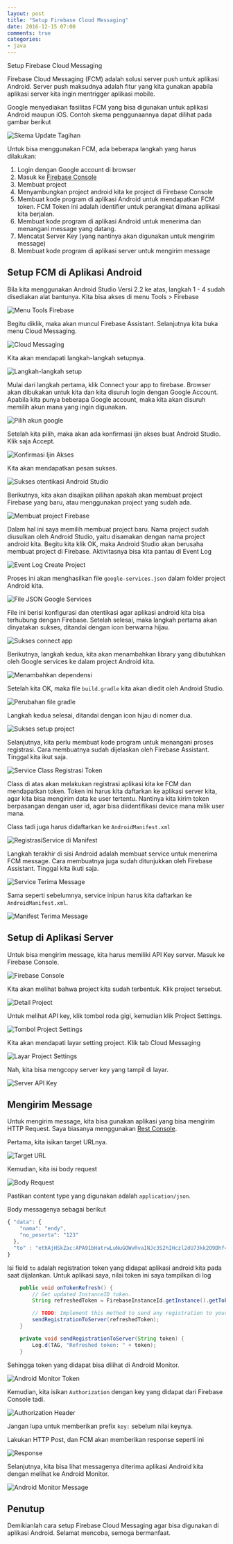 ```yaml
---
layout: post
title: "Setup Firebase Cloud Messaging"
date: 2016-12-15 07:00
comments: true
categories: 
- java
---
```


Setup Firebase Cloud Messaging

Firebase Cloud Messaging (FCM) adalah solusi server push untuk aplikasi Android. Server push maksudnya adalah fitur yang kita gunakan apabila aplikasi server kita ingin mentrigger aplikasi mobile.

Google menyediakan fasilitas FCM yang bisa digunakan untuk aplikasi Android maupun iOS. Contoh skema penggunaannya dapat dilihat pada gambar berikut

![[Skema Update Tagihan](https://lh3.googleusercontent.com/N4768qRMt0y9aA-21zJmXRUPc3YbF0SbAPLnOR0t0W6Xw293GxOTN9htFiyFRm6MjEGLVZqG-gKM5hXarme3nvU2MGPrtlERS2TNqARYCt1aBzm70KBtwp3DCpw5ZDqoRQcQoa_EsC-5RKGlVW4_hfUPxA71iFpQ_yFCTejep13-B64KOkO-ELbwQHSSOPa7viCy4u3OjxrBPWM1Uk1vWDd0HN310uQSGlpZDLK1_cnRPkSquHzz39pg1y1H59cwCzw5kV_Ob4G_XEiBL689kLbJIvnmXpMAddxX-eKJ8uHuRdDwxZTx79-RIDzgaHWXCwoWrYE7ARebw-n81djjjzzb5yjlpgEtLZuYJzVE22Kqvox-w7vT-DsQzDScGer4UR0PqoAeuwaByNaFydake90XyOS9Rg0jrD3qg_UX8XltBAjFBRd5I8jVyLL0iuzxGzzH5ETC5rYzI1XdGYFI0XXnVNz9VQPIbUCmyCBF-_BzNNBc0Vp4fbPKOCczaMZowjTIzS4WF5bhFjdTHHO1paBNmJh0yRdWJIhVSg9wqGItNKN7UbpAPuRbU6aasgbSJRrsuGaJ542PUeJdgTDC8JvAErp4NWrR8rznIgGpcSjR4tL6-4esarw9ZwkcQrJ-wApAEVAhprIjNVy5wHNMDBirgJPx57Q0NycTi08vpQ=w1361-h538-no)](https://lh3.googleusercontent.com/N4768qRMt0y9aA-21zJmXRUPc3YbF0SbAPLnOR0t0W6Xw293GxOTN9htFiyFRm6MjEGLVZqG-gKM5hXarme3nvU2MGPrtlERS2TNqARYCt1aBzm70KBtwp3DCpw5ZDqoRQcQoa_EsC-5RKGlVW4_hfUPxA71iFpQ_yFCTejep13-B64KOkO-ELbwQHSSOPa7viCy4u3OjxrBPWM1Uk1vWDd0HN310uQSGlpZDLK1_cnRPkSquHzz39pg1y1H59cwCzw5kV_Ob4G_XEiBL689kLbJIvnmXpMAddxX-eKJ8uHuRdDwxZTx79-RIDzgaHWXCwoWrYE7ARebw-n81djjjzzb5yjlpgEtLZuYJzVE22Kqvox-w7vT-DsQzDScGer4UR0PqoAeuwaByNaFydake90XyOS9Rg0jrD3qg_UX8XltBAjFBRd5I8jVyLL0iuzxGzzH5ETC5rYzI1XdGYFI0XXnVNz9VQPIbUCmyCBF-_BzNNBc0Vp4fbPKOCczaMZowjTIzS4WF5bhFjdTHHO1paBNmJh0yRdWJIhVSg9wqGItNKN7UbpAPuRbU6aasgbSJRrsuGaJ542PUeJdgTDC8JvAErp4NWrR8rznIgGpcSjR4tL6-4esarw9ZwkcQrJ-wApAEVAhprIjNVy5wHNMDBirgJPx57Q0NycTi08vpQ=w1361-h538-no)

Untuk bisa menggunakan FCM, ada beberapa langkah yang harus dilakukan:

1. Login dengan Google account di browser
2. Masuk ke [Firebase Console](https://console.firebase.google.com)
3. Membuat project
4. Menyambungkan project android kita ke project di Firebase Console
5. Membuat kode program di aplikasi Android untuk mendapatkan FCM token. FCM Token ini adalah identifier untuk perangkat dimana aplikasi kita berjalan.
6. Membuat kode program di aplikasi Android untuk menerima dan menangani message yang datang.
7. Mencatat Server Key (yang nantinya akan digunakan untuk mengirim message)
8. Membuat kode program di aplikasi server untuk mengirim message

<!--more-->

## Setup FCM di Aplikasi Android ##

Bila kita menggunakan Android Studio Versi 2.2 ke atas, langkah 1 - 4 sudah disediakan alat bantunya. Kita bisa akses di menu Tools > Firebase

![[Menu Tools Firebase](https://lh3.googleusercontent.com/yUesvalbWIJcihQ3mLRxJBg20EhlWYxsZ_cVDibocaWJAPGEJzh70WmsCEnVj_nfCC8gZTW_w5Kjwq6Ou96lvThH-DhsQKTbtQkIQLuUkNHByNZigZFAjKYKu3sz4J2JSu0_sA6racdGe3SknNPyP5ppJXG4usPvSCrK9MCrjy4Mny3RIeayoNuWcBrq5uw6FD7YBK6rZrg4zX8CrwIss4BhO5vzMddsyeTkt2HUDE8QyUc2JfvIuyAkKPNEOB3hvpbv8PJXjKmKHUe0BqUm12dpDUUBYh1aViyMSFs56yn6wTnan8m47UiptK7UfSKV2Z5mUTGR54Ke_TFJYaTlm11DcJWmAn0nzN2P1YQ7ugL6yybzqdIbwQTIKg94UqAVTfrp6sJhMH5KQaDDNyMSEr_QpMbglTeH6wYXm7JS5au_WO6LtpN_ohnLQWGa4e_k_ozU3XBsaC5EfXf6sZoKjTDjTVj9D66Tf8SlMrGueOMgwzAnCBgNjYjd-7smLS0IMgb2ujboEKIxABBQmNBJMdW8nhP5c2W6ogDXppFDjhI8UfY2jtdY6hC77UNe9SyCKCV2NMQewUdYKoMyxKjTuvU6UjmU39jwATltehIWGqjsP4t_e8xQul_E2-LqxvueDu1-AEwck7sqCFnV2i0nm4Ayzf9kpcUdyH2AQaTkQQ=w1235-h694-no)](https://lh3.googleusercontent.com/yUesvalbWIJcihQ3mLRxJBg20EhlWYxsZ_cVDibocaWJAPGEJzh70WmsCEnVj_nfCC8gZTW_w5Kjwq6Ou96lvThH-DhsQKTbtQkIQLuUkNHByNZigZFAjKYKu3sz4J2JSu0_sA6racdGe3SknNPyP5ppJXG4usPvSCrK9MCrjy4Mny3RIeayoNuWcBrq5uw6FD7YBK6rZrg4zX8CrwIss4BhO5vzMddsyeTkt2HUDE8QyUc2JfvIuyAkKPNEOB3hvpbv8PJXjKmKHUe0BqUm12dpDUUBYh1aViyMSFs56yn6wTnan8m47UiptK7UfSKV2Z5mUTGR54Ke_TFJYaTlm11DcJWmAn0nzN2P1YQ7ugL6yybzqdIbwQTIKg94UqAVTfrp6sJhMH5KQaDDNyMSEr_QpMbglTeH6wYXm7JS5au_WO6LtpN_ohnLQWGa4e_k_ozU3XBsaC5EfXf6sZoKjTDjTVj9D66Tf8SlMrGueOMgwzAnCBgNjYjd-7smLS0IMgb2ujboEKIxABBQmNBJMdW8nhP5c2W6ogDXppFDjhI8UfY2jtdY6hC77UNe9SyCKCV2NMQewUdYKoMyxKjTuvU6UjmU39jwATltehIWGqjsP4t_e8xQul_E2-LqxvueDu1-AEwck7sqCFnV2i0nm4Ayzf9kpcUdyH2AQaTkQQ=w1235-h694-no)

Begitu diklik, maka akan muncul Firebase Assistant. Selanjutnya kita buka menu Cloud Messaging.

![[Cloud Messaging](https://lh3.googleusercontent.com/XKlOb6-mR0y0ZKUswKF0lq2fhge3_I9JbrOIKIhNW7Vj-H6HtEbQo0bvUUdBLah20XiHAXpY1olFvlFF_DNWNewvKp2L3_GFmoz5_WWKApJQZ1orx4nx5gK4z_v3jwIAWGEmwPT2fJ84StaAdaA7BxgEDdIpGzuXsh_IqzZN38vIgCgZnQBrfU1xz5oKsNjxt0NtsUl4qrgkMgEAwfKNHuIGmpLNhcw17FMCUJL9cJeYaUXzj03gQKpd3a9iaNzmruPOOJE7srTSvMrq4Ovl8e-VgqZ9DE8Pj2dNaFGkaJncOIaJI6-3MNeyQeNWbpILYDbpdYBZxBomYasTIVvyNX9ZgMdYhZdTrt15ooGuZc3NU1-xE-Naf6OVChYryYa26hltqfbJuMM6PcRRQ5cqDH1ZuzXEK-XAbPtpnV_ziDB3pDX5By-TGT4iqIYG7GW4nnkrlVlhXs0oLpOMPuUprpRMyAscU1nKuD9jN9coGLycyYYSFZ1uNmKD8WUACq3cS_dIje4SF30rFwQzgsaWWaoMsSPPMYKWOu3kEM0CMfgcXfSERilptU-9Zrnq6-_fDdyTbs9LdcxTnJLGbHvLnBW2a6coSDe9B9NaB0iDMbFSqQFnEzOZx9z_EcYJhZjMIUR8dS5vdzS3UPYTh4g5chzvzmfKK2KdWQjtmOPP-w=w1235-h694-no)](https://lh3.googleusercontent.com/XKlOb6-mR0y0ZKUswKF0lq2fhge3_I9JbrOIKIhNW7Vj-H6HtEbQo0bvUUdBLah20XiHAXpY1olFvlFF_DNWNewvKp2L3_GFmoz5_WWKApJQZ1orx4nx5gK4z_v3jwIAWGEmwPT2fJ84StaAdaA7BxgEDdIpGzuXsh_IqzZN38vIgCgZnQBrfU1xz5oKsNjxt0NtsUl4qrgkMgEAwfKNHuIGmpLNhcw17FMCUJL9cJeYaUXzj03gQKpd3a9iaNzmruPOOJE7srTSvMrq4Ovl8e-VgqZ9DE8Pj2dNaFGkaJncOIaJI6-3MNeyQeNWbpILYDbpdYBZxBomYasTIVvyNX9ZgMdYhZdTrt15ooGuZc3NU1-xE-Naf6OVChYryYa26hltqfbJuMM6PcRRQ5cqDH1ZuzXEK-XAbPtpnV_ziDB3pDX5By-TGT4iqIYG7GW4nnkrlVlhXs0oLpOMPuUprpRMyAscU1nKuD9jN9coGLycyYYSFZ1uNmKD8WUACq3cS_dIje4SF30rFwQzgsaWWaoMsSPPMYKWOu3kEM0CMfgcXfSERilptU-9Zrnq6-_fDdyTbs9LdcxTnJLGbHvLnBW2a6coSDe9B9NaB0iDMbFSqQFnEzOZx9z_EcYJhZjMIUR8dS5vdzS3UPYTh4g5chzvzmfKK2KdWQjtmOPP-w=w1235-h694-no)

Kita akan mendapati langkah-langkah setupnya. 

![[Langkah-langkah setup](https://lh3.googleusercontent.com/ISZuQJSHxMmXOOcDnTdrz-RYODzt1SpsQ-8aT7r4bUXpuE-sn0yV51nQFzktr6R10sftZgtMtR9KBRPk_GsU1vN9DHtsdyTL2LiK-C94ZpSEv1EtsxzXm47LYHQ5WnQEbR_kHagFPZFskzjwSINY3K8oP817JRRP3DPFNvG9QGFBgjmAoEGW64rgU9U6nBnJwJGEDNMk56FWDTz7xSb8V0mxtSs5h6omvbHSCOAqk4SF1g7-0RZYkKQlJ9_RLA6t-uq5uEylJRuoo8rSAVD4-sntfRhVhCAqckCL8MvKpA2VeAZPGMbJ0iLZwNWspHQbAzF-7yba5P8hKHOFNpzgJjfuR9Tjp4rQgvs4uVk5McDoClyXqNHJWJulx5u0RJQlxxGk6uRrBHlh22mrfuSlS-GSc3TqXMQ3Es4X7dwd40KtR8HAJExIE-9OBMY29i6WQCbjV90vF-vFN4YN6IvKIJ_4hHc_uWRbm_90IpmSq7aPjKekKCdCjIQ50W1Y3n0zBhAOBcbQGcYYAQiA7NFQ_Ej9y-VL-Tdv4IEPeK80k48_BLtz8xwNUXsAHcWOb3CsGlu0gvGtGuiiE-kuVwq573lxyD_ODQvv0lmtgQyLO8B6qQO9xCGpDBQkVlU_4coxmqzBRQgeTmGzTBNS5vSSHsMHIiGgb8D0OfBbevOMNg=w1235-h694-no)](https://lh3.googleusercontent.com/ISZuQJSHxMmXOOcDnTdrz-RYODzt1SpsQ-8aT7r4bUXpuE-sn0yV51nQFzktr6R10sftZgtMtR9KBRPk_GsU1vN9DHtsdyTL2LiK-C94ZpSEv1EtsxzXm47LYHQ5WnQEbR_kHagFPZFskzjwSINY3K8oP817JRRP3DPFNvG9QGFBgjmAoEGW64rgU9U6nBnJwJGEDNMk56FWDTz7xSb8V0mxtSs5h6omvbHSCOAqk4SF1g7-0RZYkKQlJ9_RLA6t-uq5uEylJRuoo8rSAVD4-sntfRhVhCAqckCL8MvKpA2VeAZPGMbJ0iLZwNWspHQbAzF-7yba5P8hKHOFNpzgJjfuR9Tjp4rQgvs4uVk5McDoClyXqNHJWJulx5u0RJQlxxGk6uRrBHlh22mrfuSlS-GSc3TqXMQ3Es4X7dwd40KtR8HAJExIE-9OBMY29i6WQCbjV90vF-vFN4YN6IvKIJ_4hHc_uWRbm_90IpmSq7aPjKekKCdCjIQ50W1Y3n0zBhAOBcbQGcYYAQiA7NFQ_Ej9y-VL-Tdv4IEPeK80k48_BLtz8xwNUXsAHcWOb3CsGlu0gvGtGuiiE-kuVwq573lxyD_ODQvv0lmtgQyLO8B6qQO9xCGpDBQkVlU_4coxmqzBRQgeTmGzTBNS5vSSHsMHIiGgb8D0OfBbevOMNg=w1235-h694-no)

Mulai dari langkah pertama, klik Connect your app to firebase. Browser akan dibukakan untuk kita dan kita disuruh login dengan Google Account. Apabila kita punya beberapa Google account, maka kita akan disuruh memilih akun mana yang ingin digunakan.

![[Pilih akun google](https://lh3.googleusercontent.com/_9KN62cj4OX8E6MbNma7_38RCEpPfPw3f9fa2e-F0I9e6PsVljuVLxIJ3dOU501IYNb8GtPTxHkhH4r0ey8_CeWZ8XyM7sl8XbAL3AN7AycJLeKmjJ1wRtP1MD6rmwGXXI_tTyPH90OUddFIujh-t7ePaoaMzZ5ABiDNCRF0kX2qb5JevWzKTk45hmYVhz-5m21HBmUsQHQ70Tj81uImCmDfdZxm2UX4C_BvGJe9NNE91VgOX6eCqWhx6mVQDY6XDky7AAz5qjU7tzLraTYowYR3_74qcql4_O1D9ZOXRaxlov4vI01l69Mp2ZVAMMQfWE-ckhPLkmHRwv8FAAXrJlGH7G-WFv8_cF8UIbiwTqDBSHIUZ0gah82FVRHajoLT0POfhptWqrr9fm9zcH6eZLNh2xDl0228qlAcrI2T4FyJdZGek9g-j-ppsSyActOFlSYBjDLN3EV7VA2iV4mBvUoNAQgJCl-z04NiuvwypToDrB9KI5LvJaN5aZviCYHBelnu3QsoWfZRfpwhzes6DszI_3ytkAY4ZK5TIeL5yXX0eGTkQjMWC8KhDU1iT5-Sy1pZI4C6ooFScZD_anoZ8339JldMKjejvZI-b9RWtYdJL3vR14PQ6M4l85p-8kSStDDu5QJNmbglExomItjJFNCZIeDb9jSwszbAEUE8RA=w518-h416-no)](https://lh3.googleusercontent.com/_9KN62cj4OX8E6MbNma7_38RCEpPfPw3f9fa2e-F0I9e6PsVljuVLxIJ3dOU501IYNb8GtPTxHkhH4r0ey8_CeWZ8XyM7sl8XbAL3AN7AycJLeKmjJ1wRtP1MD6rmwGXXI_tTyPH90OUddFIujh-t7ePaoaMzZ5ABiDNCRF0kX2qb5JevWzKTk45hmYVhz-5m21HBmUsQHQ70Tj81uImCmDfdZxm2UX4C_BvGJe9NNE91VgOX6eCqWhx6mVQDY6XDky7AAz5qjU7tzLraTYowYR3_74qcql4_O1D9ZOXRaxlov4vI01l69Mp2ZVAMMQfWE-ckhPLkmHRwv8FAAXrJlGH7G-WFv8_cF8UIbiwTqDBSHIUZ0gah82FVRHajoLT0POfhptWqrr9fm9zcH6eZLNh2xDl0228qlAcrI2T4FyJdZGek9g-j-ppsSyActOFlSYBjDLN3EV7VA2iV4mBvUoNAQgJCl-z04NiuvwypToDrB9KI5LvJaN5aZviCYHBelnu3QsoWfZRfpwhzes6DszI_3ytkAY4ZK5TIeL5yXX0eGTkQjMWC8KhDU1iT5-Sy1pZI4C6ooFScZD_anoZ8339JldMKjejvZI-b9RWtYdJL3vR14PQ6M4l85p-8kSStDDu5QJNmbglExomItjJFNCZIeDb9jSwszbAEUE8RA=w518-h416-no)

Setelah kita pilih, maka akan ada konfirmasi ijin akses buat Android Studio. Klik saja Accept.

![[Konfirmasi Ijin Akses](https://lh3.googleusercontent.com/h_RqmqbOLX-8Ar8lVRg71iJJ-1AC2HNVObLonu8Tbhl_2khalRSY9jdcFCu1ytewRV-Tw0dfSL1fj49Y7JCxC8HXDMrlR4NFvwwZEVlhUhpXPlX-6YmTzmZULtg82NxLKZ36PmYqK2918bpGkfCgPeBGUOYXd_bZf3hNmSDIuYubjcKqLYQJ_w58MWP97rgJRcBbyJfY6zx49ieYJxo3bBsMQaDTZl3ugcpZyx-al3O99an-_zJ-c0KJTRMuxYiscF4StJEEAK1-vdCO2qOp2mDIBWJO5H-jcUdnHYrD5-eYJH88AxluWAnU7I2ei2ncrAg0gkCQHe7kC-L4khH6-6CTUJn_h8HoakhcMzxleQYiz8QSO4GTffsh5CfQQoC1cuYTLaaV2RI-7iF3sk4HydQYt6FGO1Yzae3R2kjQRUNR4aUBYAZgseko-XeVHX-1fny85D00Gd2MpHxSqdTdtakfu1ScVcqvT8MmOGs0UlgZ1u27MambOHXRS6F3IiqAJ9Urbr4YWAs2YZlkvXXBXdjF7UxTHOtacwb7WeKhlXS9XAg8tvrf61OyMDt1wZSo-7k0CEKylhwv8Rvv3l2y__z8CMI-1d2jvNXEO32c9YG7Y7GKQFhKOXceCotNSKliyK-RmJ4g4Lo2j3ALrmKn1EqB2rjG0lmfx-y1J5UVyw=w517-h659-no)](https://lh3.googleusercontent.com/h_RqmqbOLX-8Ar8lVRg71iJJ-1AC2HNVObLonu8Tbhl_2khalRSY9jdcFCu1ytewRV-Tw0dfSL1fj49Y7JCxC8HXDMrlR4NFvwwZEVlhUhpXPlX-6YmTzmZULtg82NxLKZ36PmYqK2918bpGkfCgPeBGUOYXd_bZf3hNmSDIuYubjcKqLYQJ_w58MWP97rgJRcBbyJfY6zx49ieYJxo3bBsMQaDTZl3ugcpZyx-al3O99an-_zJ-c0KJTRMuxYiscF4StJEEAK1-vdCO2qOp2mDIBWJO5H-jcUdnHYrD5-eYJH88AxluWAnU7I2ei2ncrAg0gkCQHe7kC-L4khH6-6CTUJn_h8HoakhcMzxleQYiz8QSO4GTffsh5CfQQoC1cuYTLaaV2RI-7iF3sk4HydQYt6FGO1Yzae3R2kjQRUNR4aUBYAZgseko-XeVHX-1fny85D00Gd2MpHxSqdTdtakfu1ScVcqvT8MmOGs0UlgZ1u27MambOHXRS6F3IiqAJ9Urbr4YWAs2YZlkvXXBXdjF7UxTHOtacwb7WeKhlXS9XAg8tvrf61OyMDt1wZSo-7k0CEKylhwv8Rvv3l2y__z8CMI-1d2jvNXEO32c9YG7Y7GKQFhKOXceCotNSKliyK-RmJ4g4Lo2j3ALrmKn1EqB2rjG0lmfx-y1J5UVyw=w517-h659-no)

Kita akan mendapatkan pesan sukses. 

![[Sukses otentikasi Android Studio](https://lh3.googleusercontent.com/-NrACPupyRz_Le1T9alCPe61RmYdVnKhNDG_GWcGkW8f4qQlF1iy3cPRA2gglTSTqaOJg7uXDVzCcZdo9uAauSKvUEY1RCWEoJxvuBke_aSAEliftQmn8m32IMRv_D3g0-8S5bK4AqdKb-lk_nJ5tcA2VkSR3vTl-CEJMONX0r0xw2tvjmxWTY0i_A-BdpfQp5-73Ud_aunZ1qtMNI73taAcFmfBX3YYqYICpdlgzA3vGzuj5iXVPLh09ASrjqAPX9uDfQxnAixfsSZlYU2bZieo45DjeW_csNlMJIwred0ZY3vjhhT_Iudx4G0DAQMw3wN1rl3F4zo-XIi3vRMM8SjazqeQocwO78UKvhNCzyHkPkkXE-97GwO9cLrxUXcFlq0Zp5UAgUX9OY3kHtPNDX9dRdHZ0G_tUevNpGNu4CZE_svyiahUXU_gNUz3iLTVIZyglZumgHYYCnO9xLI8Fc0JTgiFJm5u-QwAqSk8T4OlAN-WreVPpSQO7LehZUWE2PhATdaGt8F-L0-aGtmzMlQSpEdjE9DIcnthyrOAsLQR_lZA1oma2M2jLre7vfCrgh1hJUrlOQkY3brqtXEYGN13eyS1jBRORaHV0A8_K2OpoEIGDcygOh3KTjNku8Au2U0NOG6ieW9QkZTTTg_bJRemDZWXfBzhek9rcWwP_g=w582-h424-no)](https://lh3.googleusercontent.com/-NrACPupyRz_Le1T9alCPe61RmYdVnKhNDG_GWcGkW8f4qQlF1iy3cPRA2gglTSTqaOJg7uXDVzCcZdo9uAauSKvUEY1RCWEoJxvuBke_aSAEliftQmn8m32IMRv_D3g0-8S5bK4AqdKb-lk_nJ5tcA2VkSR3vTl-CEJMONX0r0xw2tvjmxWTY0i_A-BdpfQp5-73Ud_aunZ1qtMNI73taAcFmfBX3YYqYICpdlgzA3vGzuj5iXVPLh09ASrjqAPX9uDfQxnAixfsSZlYU2bZieo45DjeW_csNlMJIwred0ZY3vjhhT_Iudx4G0DAQMw3wN1rl3F4zo-XIi3vRMM8SjazqeQocwO78UKvhNCzyHkPkkXE-97GwO9cLrxUXcFlq0Zp5UAgUX9OY3kHtPNDX9dRdHZ0G_tUevNpGNu4CZE_svyiahUXU_gNUz3iLTVIZyglZumgHYYCnO9xLI8Fc0JTgiFJm5u-QwAqSk8T4OlAN-WreVPpSQO7LehZUWE2PhATdaGt8F-L0-aGtmzMlQSpEdjE9DIcnthyrOAsLQR_lZA1oma2M2jLre7vfCrgh1hJUrlOQkY3brqtXEYGN13eyS1jBRORaHV0A8_K2OpoEIGDcygOh3KTjNku8Au2U0NOG6ieW9QkZTTTg_bJRemDZWXfBzhek9rcWwP_g=w582-h424-no)

Berikutnya, kita akan disajikan pilihan apakah akan membuat project Firebase yang baru, atau menggunakan project yang sudah ada. 

![[Membuat project Firebase](https://lh3.googleusercontent.com/oarRaDebeCqbMWQwFAwXnSk-XtGcTuUdkR43GNbN93ZHmKWz2G4f6zbykop632mJaVD7Fp9E5d5govfso_UX7hipxgo-GYMoXrllVdp1PrxHU2zvX-PWXoT4rx_AvS6sOaQUIocxfA4qAkExapQQ7epXtk7aqS5nQzEf2S3IZeoE52DJ-rnY3hObpm0aoq9-S7c-BKRb67FiUxT8ShGFw822MawDPZ4jWArvqvbcgR1yVO00d9e7osEJ8a5NF9e0KA0bSMkwau3rp4sUjBTUNXTN3-wCaV4IFpq7zRzsPCc2m0RxmwhKsQNFTVs7lqAnsW9T3qio0sJZR1KJLTh_VJia6I6OzVLXnPKGWrTmJjn0phGRg7ytmd3BVV1jhj4hhUnrevTDrEMAAvottb5YMXCoRgbTrsK6w-Tq3-VoaVlp2ULSlPME_NJv6vOzpm6sQ8fcS1xSxsXnMI7B4ryp6FQhJluokXaNgP6zorJsqQdQeCgkAVmyKFIbvqIoZs0QKJKVxHvIf15bYnv_D9ro-iLdtfIhE4QX4Ctc_xow7KS2orMRmu041Tw5PvkZ2vwwZXmbjmFPWEG-OvHImAKMIN80TjSg5qFvrXEvnnpJrL0Bfq66MQ__sNYcr-JY0agI-_ZxUwYHDzkRtSr4TEXW5Lq1BQqBrwyvjAchmqNNEg=w1235-h694-no)](https://lh3.googleusercontent.com/oarRaDebeCqbMWQwFAwXnSk-XtGcTuUdkR43GNbN93ZHmKWz2G4f6zbykop632mJaVD7Fp9E5d5govfso_UX7hipxgo-GYMoXrllVdp1PrxHU2zvX-PWXoT4rx_AvS6sOaQUIocxfA4qAkExapQQ7epXtk7aqS5nQzEf2S3IZeoE52DJ-rnY3hObpm0aoq9-S7c-BKRb67FiUxT8ShGFw822MawDPZ4jWArvqvbcgR1yVO00d9e7osEJ8a5NF9e0KA0bSMkwau3rp4sUjBTUNXTN3-wCaV4IFpq7zRzsPCc2m0RxmwhKsQNFTVs7lqAnsW9T3qio0sJZR1KJLTh_VJia6I6OzVLXnPKGWrTmJjn0phGRg7ytmd3BVV1jhj4hhUnrevTDrEMAAvottb5YMXCoRgbTrsK6w-Tq3-VoaVlp2ULSlPME_NJv6vOzpm6sQ8fcS1xSxsXnMI7B4ryp6FQhJluokXaNgP6zorJsqQdQeCgkAVmyKFIbvqIoZs0QKJKVxHvIf15bYnv_D9ro-iLdtfIhE4QX4Ctc_xow7KS2orMRmu041Tw5PvkZ2vwwZXmbjmFPWEG-OvHImAKMIN80TjSg5qFvrXEvnnpJrL0Bfq66MQ__sNYcr-JY0agI-_ZxUwYHDzkRtSr4TEXW5Lq1BQqBrwyvjAchmqNNEg=w1235-h694-no)

Dalam hal ini saya memilih membuat project baru. Nama project sudah diusulkan oleh Android Studio, yaitu disamakan dengan nama project android kita. Begitu kita klik OK, maka Android Studio akan berusaha membuat project di Firebase. Aktivitasnya bisa kita pantau di Event Log

![[Event Log Create Project](https://lh3.googleusercontent.com/wPWxkeaCdrk-f6bh_anysiEEnYYFHsTb8345MuXOjkWt-lUOElugxP8HEH6T3CWh-L-h3lMUErvUGOCQVB13Ftr4K64J3xHKDSPqbkiWZRJvOEjpkwDD8rIqWZJwmplYAr3Oa26tfB5iH4EM3ABDx4wKSs1jp-kAAEc0AKwRcZyvNsVzDzB8yMg7LjinDPpc2fDsmUtjgIE_a4r3-H8wPzjdgOEsiO72sHIv7uknFxT_MhYUaGBzstZWsRG6Atujl7xV-BsKKTkZaJvDcKq8dFasyobv2rxA-ebzMxuBTeMA69X83a7bNajtardtkD7IizJN_vcrs2rsFRXx5Tm5t32XqmEr1VcSHH7Npd8qjCHeDxXbKP_ZpGidZrjp6qnxksTvlRGLBz3pxgCtvkuop4l8n3swF4ILpSuiSZNc7xBFE3umNPN72smCrfAcoCqElVX-uTqevRgcYf9cEz61zRroC3ZHB5aKOImREu0DZHncf4n3BfP5XrcXQWATR2gmYDAqLUMMcOk1_ZwAYMdkWrrQ4TLTBgwK5qwC2ZaGiwerb1Zx9nqmIFkfZwjh-uL-tm1XE5FqSsuZTOEkUIA4XG0wrXE7U2kUWf7P7Tye-_P-y_iP20NolK0BxJX7f1ddDRAGEO3guZd3sGbxDI0nMRqfQPoXKIrFUcQ8aMOaGA=w651-h461-no)](https://lh3.googleusercontent.com/wPWxkeaCdrk-f6bh_anysiEEnYYFHsTb8345MuXOjkWt-lUOElugxP8HEH6T3CWh-L-h3lMUErvUGOCQVB13Ftr4K64J3xHKDSPqbkiWZRJvOEjpkwDD8rIqWZJwmplYAr3Oa26tfB5iH4EM3ABDx4wKSs1jp-kAAEc0AKwRcZyvNsVzDzB8yMg7LjinDPpc2fDsmUtjgIE_a4r3-H8wPzjdgOEsiO72sHIv7uknFxT_MhYUaGBzstZWsRG6Atujl7xV-BsKKTkZaJvDcKq8dFasyobv2rxA-ebzMxuBTeMA69X83a7bNajtardtkD7IizJN_vcrs2rsFRXx5Tm5t32XqmEr1VcSHH7Npd8qjCHeDxXbKP_ZpGidZrjp6qnxksTvlRGLBz3pxgCtvkuop4l8n3swF4ILpSuiSZNc7xBFE3umNPN72smCrfAcoCqElVX-uTqevRgcYf9cEz61zRroC3ZHB5aKOImREu0DZHncf4n3BfP5XrcXQWATR2gmYDAqLUMMcOk1_ZwAYMdkWrrQ4TLTBgwK5qwC2ZaGiwerb1Zx9nqmIFkfZwjh-uL-tm1XE5FqSsuZTOEkUIA4XG0wrXE7U2kUWf7P7Tye-_P-y_iP20NolK0BxJX7f1ddDRAGEO3guZd3sGbxDI0nMRqfQPoXKIrFUcQ8aMOaGA=w651-h461-no)

Proses ini akan menghasilkan file `google-services.json` dalam folder project Android kita. 

![[File JSON Google Services](https://lh3.googleusercontent.com/4r2BUbCkJQVkUngzrSnHUY_31WigM_D2jk5CYWM9Ni_VwUAZ1DzyYFs_Fevg1fOx9n2j5-i-Qtqm3Mg5J-wO-r9jng4eqoYm45-0sT3gRKtVA1K-DgSTG_r2N0oxC9BOuoV_KOQcmCn98LRjPH3IMFMjptrWRrHE5zS06mOht3EwiwZicNxTMXZD3rIShxCLF2MK-RK0gSImkLMM8Lh2XaxPcT-1IZPXpqz9pt77G5pJt-0T4jou0tuAouPDHB-l9YryC1iJJFaEXFKSzblw2ATQ22mLDmk0JNVirvZQulkTDgWsgImckaMdZoLKdN3ZKyAmb6W5m6tqXmiJglwA8R-gFCLijchw-Ygv8Xh3a6B-bIK-dPxEs1Fl2_BH-uvmkDpU9yGr8dzP2sYcGoHjz6zbCJ72pxtW3ORpSQrwPDuVXu_W4oFIBZoyLtVAXyB0v_1tngZeYNDyf4pJR5YsaTyTYRf3pxJqvmBxT2pr3x0FjgrcH7Ls1ez7ciyp-jgWbx4gTYwYOHY5mssyJqKJskHSk8POcLC91qi9TYrInmWm9hh26cFN93u7DoTZe474Ba5DNyLi0tjbnK3fwMY1hMe4_2VROnQiZIJ1MClcyJyTLoYVFKWYlTYUoyo_cWbh3rWogZPlxh7VREb14j6xPVEtaC6u-1iixfp9PFwUqQ=w698-h180-no)](https://lh3.googleusercontent.com/4r2BUbCkJQVkUngzrSnHUY_31WigM_D2jk5CYWM9Ni_VwUAZ1DzyYFs_Fevg1fOx9n2j5-i-Qtqm3Mg5J-wO-r9jng4eqoYm45-0sT3gRKtVA1K-DgSTG_r2N0oxC9BOuoV_KOQcmCn98LRjPH3IMFMjptrWRrHE5zS06mOht3EwiwZicNxTMXZD3rIShxCLF2MK-RK0gSImkLMM8Lh2XaxPcT-1IZPXpqz9pt77G5pJt-0T4jou0tuAouPDHB-l9YryC1iJJFaEXFKSzblw2ATQ22mLDmk0JNVirvZQulkTDgWsgImckaMdZoLKdN3ZKyAmb6W5m6tqXmiJglwA8R-gFCLijchw-Ygv8Xh3a6B-bIK-dPxEs1Fl2_BH-uvmkDpU9yGr8dzP2sYcGoHjz6zbCJ72pxtW3ORpSQrwPDuVXu_W4oFIBZoyLtVAXyB0v_1tngZeYNDyf4pJR5YsaTyTYRf3pxJqvmBxT2pr3x0FjgrcH7Ls1ez7ciyp-jgWbx4gTYwYOHY5mssyJqKJskHSk8POcLC91qi9TYrInmWm9hh26cFN93u7DoTZe474Ba5DNyLi0tjbnK3fwMY1hMe4_2VROnQiZIJ1MClcyJyTLoYVFKWYlTYUoyo_cWbh3rWogZPlxh7VREb14j6xPVEtaC6u-1iixfp9PFwUqQ=w698-h180-no)

File ini berisi konfigurasi dan otentikasi agar aplikasi android kita bisa terhubung dengan Firebase. Setelah selesai, maka langkah pertama akan dinyatakan sukses, ditandai dengan icon berwarna hijau.

![[Sukses connect app](https://lh3.googleusercontent.com/Vy09kI0rxkgdBkSuwfNTLAmLKCMAMZkVQHnYTHibVX5lNcORU0p1R8-o9N67MBquGp1R6WUVVoXNx3LsWlhKw75zNp-RbU_swZathacukUNJalBkixN_tT9wYcRt-CT8J8xgrpc0SSSO4bNA5t8P9mHeXXfRlQCrwLIhPwnjPV-zRB-cyfWtf4mRLJ32FKEYafelQkUfj92_8uZeFHV8DTaUmRM5LsjOrng_dJZ5-cBALLP1SLpGxv39uVXqn_vWJt6nr3iNWcgaun0weovcuINWi8GNU1oQklfzaEPaE1iZt2P5WAVmwcouv7KUjPohVMG2RYmYv1itmm2FfTICoTyregIVsQffkfHYE8I7LjJl9JSwUbFzpYWNuD13KKhlJc-1p7GLnynV70Y_bFxcs6_h3-MRPw7lpeaIL2fyXimx7Se68CMnk04XG3gtgL0EqGdixS9srsYGZSLn2wWZwaXsFmf1qhPYYlM5X5kr6759KsWj1WAcOLdM_KBeOSGDlc9cFVENR3AgDsA6VG85rXMA9QrIOt97N4eSJHKz-hua6ofG8c0pvihIAPIiBwoPyxu5Eq_A__Y9KM9uBXviuGjs9Fg3ImnxmVMDZIZPPeXJ4sqVbROY2QJS5Poh0yyBL13Q187eYtjwdlBYD5sprlLdHa_ARNEdf7wlFhkhlg=w435-h652-no)](https://lh3.googleusercontent.com/Vy09kI0rxkgdBkSuwfNTLAmLKCMAMZkVQHnYTHibVX5lNcORU0p1R8-o9N67MBquGp1R6WUVVoXNx3LsWlhKw75zNp-RbU_swZathacukUNJalBkixN_tT9wYcRt-CT8J8xgrpc0SSSO4bNA5t8P9mHeXXfRlQCrwLIhPwnjPV-zRB-cyfWtf4mRLJ32FKEYafelQkUfj92_8uZeFHV8DTaUmRM5LsjOrng_dJZ5-cBALLP1SLpGxv39uVXqn_vWJt6nr3iNWcgaun0weovcuINWi8GNU1oQklfzaEPaE1iZt2P5WAVmwcouv7KUjPohVMG2RYmYv1itmm2FfTICoTyregIVsQffkfHYE8I7LjJl9JSwUbFzpYWNuD13KKhlJc-1p7GLnynV70Y_bFxcs6_h3-MRPw7lpeaIL2fyXimx7Se68CMnk04XG3gtgL0EqGdixS9srsYGZSLn2wWZwaXsFmf1qhPYYlM5X5kr6759KsWj1WAcOLdM_KBeOSGDlc9cFVENR3AgDsA6VG85rXMA9QrIOt97N4eSJHKz-hua6ofG8c0pvihIAPIiBwoPyxu5Eq_A__Y9KM9uBXviuGjs9Fg3ImnxmVMDZIZPPeXJ4sqVbROY2QJS5Poh0yyBL13Q187eYtjwdlBYD5sprlLdHa_ARNEdf7wlFhkhlg=w435-h652-no)

Berikutnya, langkah kedua, kita akan menambahkan library yang dibutuhkan oleh Google services ke dalam project Android kita.

![[Menambahkan dependensi](https://lh3.googleusercontent.com/iTjKPs3YlQ2Lvm4RNQcUao8iVSX0Ut8r1FrRzkivdbW4sG-0596M_stmpQyJts6z8cGFxeYrOmVkreREP4v_8l3GhgsKTokxi_wGXgf5DlQ8rQISydLDkSyN-oG2xiwPcCZebqIqL2b5jFl3pCvjlIkek56_ggKeux78sG2Ok8QrLzkwbSdX9gXQuY1Xvh9y74a70bQpP1562sy3mlW3LES5-d4z4N6UFNJ0_U04xKtDi-GNHEGfUGmoY4Y0iTm8tH8sRb6CPx0rcsX3OXXM7i8pX75uSDp_iUZD1oc0K3iY7iE_eJc4nZVBBHctcO_AB0fv7-8LtMw-ZSIQXGD00ceWXZZ2FDo2YE30cAT1jxWW-FhOFqy2pVfUy8MfrhRauKfbcUAOG9sVNxYjo-fYFvotm62mFYuqMkA12ArXHoMVvKdJmh5hVIH6GhUkTmsASoCbF-JeTQjo1oEGOXI6YU8ymqnmkyd2dcxEBYtvGz9IvgjNvNej31xW9eTJ7XCPFHJP9tg-3QoE5hKIM6V-vAl-PRKozPEH8P-oMHHexjHQGBwqjDSSOyvNz9Jr0PSsz7iz8JqujbFx4EaR7F6ortNt8l1dDNWm_VSwKtrWreMKsC75kjD9evnMgRsH1xznDZFGL3aCbBz4QqwQ9IXaC7jxQ_5zbexmYmMoQlZnYw=w1235-h694-no)](https://lh3.googleusercontent.com/iTjKPs3YlQ2Lvm4RNQcUao8iVSX0Ut8r1FrRzkivdbW4sG-0596M_stmpQyJts6z8cGFxeYrOmVkreREP4v_8l3GhgsKTokxi_wGXgf5DlQ8rQISydLDkSyN-oG2xiwPcCZebqIqL2b5jFl3pCvjlIkek56_ggKeux78sG2Ok8QrLzkwbSdX9gXQuY1Xvh9y74a70bQpP1562sy3mlW3LES5-d4z4N6UFNJ0_U04xKtDi-GNHEGfUGmoY4Y0iTm8tH8sRb6CPx0rcsX3OXXM7i8pX75uSDp_iUZD1oc0K3iY7iE_eJc4nZVBBHctcO_AB0fv7-8LtMw-ZSIQXGD00ceWXZZ2FDo2YE30cAT1jxWW-FhOFqy2pVfUy8MfrhRauKfbcUAOG9sVNxYjo-fYFvotm62mFYuqMkA12ArXHoMVvKdJmh5hVIH6GhUkTmsASoCbF-JeTQjo1oEGOXI6YU8ymqnmkyd2dcxEBYtvGz9IvgjNvNej31xW9eTJ7XCPFHJP9tg-3QoE5hKIM6V-vAl-PRKozPEH8P-oMHHexjHQGBwqjDSSOyvNz9Jr0PSsz7iz8JqujbFx4EaR7F6ortNt8l1dDNWm_VSwKtrWreMKsC75kjD9evnMgRsH1xznDZFGL3aCbBz4QqwQ9IXaC7jxQ_5zbexmYmMoQlZnYw=w1235-h694-no)

Setelah kita OK, maka file `build.gradle` kita akan diedit oleh Android Studio.

![[Perubahan file gradle](https://lh3.googleusercontent.com/KPzm_G06jNCblKxJiC_MlCXBvL5unG7ssDJ4O3P8ox9ZMklUPD2r8CXMPZsQwWUdQviiiCzZCiqCbtinEMvRdBFoJej8EZkV1jQIpHHmKgPCtCn5mXqPyVtq59WT94d95UxgIZk2loBDBYba9qaWa7qy1fgSrk50vznS10hyljuZBiVDzmACiaV2uDP-gjjxeu6ORh3D7YL5dskLkCEPZ1clgJv0nwtzsv6uUsj78CVAWUZsZ4SbVCBtegPFf5dfTVqQ5-b77dFM8GKEG43pmGRTW6B6uqzPT2VvVtpk3huHATt43lvO1c9zYwqll9km1RSrdg0uZvnVWPSCyHzG_0xjgr0MAAEARdtKiHhrmzZw_fJs7_KhbEvQHQlk0HszUCY6uyWf8hSZLYLmenPFn9EQse7prkaMGcNBqABglJV5WtUpzQF_6Vy3zDizoCtR5PLCezB29zXX6tS-1Em5oBMEH5THsOCtgxf5zc8vGka_JuG4YOnCoLxAqWuI1NxebLPZsamfpEYXUFlPGuVtUZAm1A5QsmnZBPyvb-FcUe7pUYgJUE7LUIHJwEVyzGIF1MzVM5KWmKkcShTz0Q1yEah5wlgpIRiTjFZ2cJdQrTbhgpw8HSZia0ILJzoYERdQgJ6Fa1oxzCC3C-LfDf6ZMX3ZDph6riwjBhakQ6o0sA=w688-h297-no)](https://lh3.googleusercontent.com/KPzm_G06jNCblKxJiC_MlCXBvL5unG7ssDJ4O3P8ox9ZMklUPD2r8CXMPZsQwWUdQviiiCzZCiqCbtinEMvRdBFoJej8EZkV1jQIpHHmKgPCtCn5mXqPyVtq59WT94d95UxgIZk2loBDBYba9qaWa7qy1fgSrk50vznS10hyljuZBiVDzmACiaV2uDP-gjjxeu6ORh3D7YL5dskLkCEPZ1clgJv0nwtzsv6uUsj78CVAWUZsZ4SbVCBtegPFf5dfTVqQ5-b77dFM8GKEG43pmGRTW6B6uqzPT2VvVtpk3huHATt43lvO1c9zYwqll9km1RSrdg0uZvnVWPSCyHzG_0xjgr0MAAEARdtKiHhrmzZw_fJs7_KhbEvQHQlk0HszUCY6uyWf8hSZLYLmenPFn9EQse7prkaMGcNBqABglJV5WtUpzQF_6Vy3zDizoCtR5PLCezB29zXX6tS-1Em5oBMEH5THsOCtgxf5zc8vGka_JuG4YOnCoLxAqWuI1NxebLPZsamfpEYXUFlPGuVtUZAm1A5QsmnZBPyvb-FcUe7pUYgJUE7LUIHJwEVyzGIF1MzVM5KWmKkcShTz0Q1yEah5wlgpIRiTjFZ2cJdQrTbhgpw8HSZia0ILJzoYERdQgJ6Fa1oxzCC3C-LfDf6ZMX3ZDph6riwjBhakQ6o0sA=w688-h297-no)

Langkah kedua selesai, ditandai dengan icon hijau di nomer dua.

![[Sukses setup project](https://lh3.googleusercontent.com/aL2gX3wmAucA1kaS2SsjksMEBx03rBqVa9xe8QEBf0pFZ4AVeYjud36UPFNkuyvEfcQxBpry1vTBSDbaMGiAutmPagbsAMW1Zu1YsCEUy7zxg-L36i0Guv_liAaLwq4BnF08WxI7XQsCJEhgCrHRVIVJB48jyetNetYVi9y-lSXICaOG3ww8G8DIhxsmijKo5cMehGbnSQUWcJ-MuzmZCbnQYvKxz_P96yc0kPzEOnf0e3uqLvWpAqhJF0TuE4j_LVV22BOGD8paL4mvXTUCofJIlYUFCxEAOz_OmUWzb4ts6N5ks1YFMq-KZHCcDi_tyCHHRKUoyg8zfe1jWcVGV7ykihYV_NvhvdMluGB3SS5_z2Pgbs1LIgqF7CyU1i0xkW0QFa846aiEBdwbkOvEzfkV_PA65IFsTLMhuP25xI2kDfqIBerl1rjOfmYkLBK0xTM2AS-vtVU2QnXwy3TrzMC0rkTMrrbEoY-GiAxufExIzx82JgWSW0eEZTvD6CvF6TKn-4CMF5TmZkHbM8I5XHmUsi2uzv6sO0GpSFTUT463FKahYa-StILltaU5UaXJBBLrhOTfxET4KdXyh3m5_arvYwbNL0bgeCVuVm1g9HlCSeDwWGGGaKDx3Rx1z88JaiZrlC7dKjCR4GI3bV-cbHODwrdw1oeEixU5OfneHw=w1235-h694-no)](https://lh3.googleusercontent.com/aL2gX3wmAucA1kaS2SsjksMEBx03rBqVa9xe8QEBf0pFZ4AVeYjud36UPFNkuyvEfcQxBpry1vTBSDbaMGiAutmPagbsAMW1Zu1YsCEUy7zxg-L36i0Guv_liAaLwq4BnF08WxI7XQsCJEhgCrHRVIVJB48jyetNetYVi9y-lSXICaOG3ww8G8DIhxsmijKo5cMehGbnSQUWcJ-MuzmZCbnQYvKxz_P96yc0kPzEOnf0e3uqLvWpAqhJF0TuE4j_LVV22BOGD8paL4mvXTUCofJIlYUFCxEAOz_OmUWzb4ts6N5ks1YFMq-KZHCcDi_tyCHHRKUoyg8zfe1jWcVGV7ykihYV_NvhvdMluGB3SS5_z2Pgbs1LIgqF7CyU1i0xkW0QFa846aiEBdwbkOvEzfkV_PA65IFsTLMhuP25xI2kDfqIBerl1rjOfmYkLBK0xTM2AS-vtVU2QnXwy3TrzMC0rkTMrrbEoY-GiAxufExIzx82JgWSW0eEZTvD6CvF6TKn-4CMF5TmZkHbM8I5XHmUsi2uzv6sO0GpSFTUT463FKahYa-StILltaU5UaXJBBLrhOTfxET4KdXyh3m5_arvYwbNL0bgeCVuVm1g9HlCSeDwWGGGaKDx3Rx1z88JaiZrlC7dKjCR4GI3bV-cbHODwrdw1oeEixU5OfneHw=w1235-h694-no)

Selanjutnya, kita perlu membuat kode program untuk menangani proses registrasi. Cara membuatnya sudah dijelaskan oleh Firebase Assistant. Tinggal kita ikut saja.

![[Service Class Registrasi Token](https://lh3.googleusercontent.com/qyc9k1vOtuwuUfBm3KfU3KtppUSUhix2NDPRpqsHpwFkLvCeMP1topTaIzZyA5tNZz6UdXm4nObncEww_qVfFgQSffGHnyCCKkPCfCqIAe_MqBdxZ00yawMcFkBbKHFavSc-caoRs-jdpYnAFdlD5sPUhTdEPZbVhMqKx9tr28lJwo69wzB0Qsebdw6Ssulk4FSG4KjFlN4zcejkS5oLOzk71Izaef0zdjhi4StsYBVJa1WBIb-gEhxZJfPXq-7HCtamX8uPgfXA34_BxHbSWCsekzm4HAKcZMMQxJfMKDBDe3PtzFFbMaAJKq-yxv_zOR90oPeIVSZRAdwLqfxx8bYLPn0bGsJA62XupF61YbUFX8jFd_wFmLs_8B2NIpCxVUZLU6Dbt__BNJ_CziH_SzF_DFhX1oCgp_bjCdVPz-1LaswHXPPtlP1SZDrffTZU6KehFRQAGcaOSoGsO6pNWZI8xcSBauUG4tvsR3eVTRf_q0Tuu5BTVnLeggS4KzCS9c5oi779tlK9GGXj0bf741YjjyVcFPDV3Ivkhp9oK8F1j8GpTXdZRKM_gwvVSTypLynAIf_lN6aOEVJfw6meX-uVlDHmMHAqDa0V8WIdgTxRXsauriOFQFH3eq6ELi3tulYf2x2S_N9evq9-O_ORSOcQmYwKsqxZNlhS-iMhiA=w1235-h694-no)](https://lh3.googleusercontent.com/qyc9k1vOtuwuUfBm3KfU3KtppUSUhix2NDPRpqsHpwFkLvCeMP1topTaIzZyA5tNZz6UdXm4nObncEww_qVfFgQSffGHnyCCKkPCfCqIAe_MqBdxZ00yawMcFkBbKHFavSc-caoRs-jdpYnAFdlD5sPUhTdEPZbVhMqKx9tr28lJwo69wzB0Qsebdw6Ssulk4FSG4KjFlN4zcejkS5oLOzk71Izaef0zdjhi4StsYBVJa1WBIb-gEhxZJfPXq-7HCtamX8uPgfXA34_BxHbSWCsekzm4HAKcZMMQxJfMKDBDe3PtzFFbMaAJKq-yxv_zOR90oPeIVSZRAdwLqfxx8bYLPn0bGsJA62XupF61YbUFX8jFd_wFmLs_8B2NIpCxVUZLU6Dbt__BNJ_CziH_SzF_DFhX1oCgp_bjCdVPz-1LaswHXPPtlP1SZDrffTZU6KehFRQAGcaOSoGsO6pNWZI8xcSBauUG4tvsR3eVTRf_q0Tuu5BTVnLeggS4KzCS9c5oi779tlK9GGXj0bf741YjjyVcFPDV3Ivkhp9oK8F1j8GpTXdZRKM_gwvVSTypLynAIf_lN6aOEVJfw6meX-uVlDHmMHAqDa0V8WIdgTxRXsauriOFQFH3eq6ELi3tulYf2x2S_N9evq9-O_ORSOcQmYwKsqxZNlhS-iMhiA=w1235-h694-no)

Class di atas akan melakukan registrasi aplikasi kita ke FCM dan mendapatkan token. Token ini harus kita daftarkan ke aplikasi server kita, agar kita bisa mengirim data ke user tertentu. Nantinya kita kirim token berpasangan dengan user id, agar bisa diidentifikasi device mana milik user mana.

Class tadi juga harus didaftarkan ke `AndroidManifest.xml`

![[RegistrasiService di Manifest](https://lh3.googleusercontent.com/oceBbxDZ6pjMbYb7FLUF3WlT59nvyJ_5HsKxw5Q7Wv8ew4gpcCCu3QYL0IRoS96zZ7NZ8TKEoRPezGLCiHV-yMtlWqXDOHcoA9kk3Ceobrom0L83WAzXWSp6Z5yepos9pW4xHCj8CVvnJee5V1V7u2bIwxJ0ImfvDr6SSJCIsWbudrJTqgJcW-gOBUm90n2LGeXv6xynJJo20Yo_oaHyWFWVDWpBE5wfyX8ktAOOT_Mr6VG4CgXBZ5J_88tuTQT4aak1Duqjy0wtctz5wLXofN5aQlSTVXLXcw_Kp9afyEwvbQ4F6rzHYhvMIwssJJBhcSoAIyhrK6IWEKGzYDDLtvXx-jJKH-S14gbd61AZJMlSqRuJy6LfoppnRjwPIBmJ27j9AZqSaJpgAd0YJgfbGCma59nH6_t2vU-z8n1iymzmgSvBr6JZf9fbz_FbK4l_zT7eTzSsRPML8JA5v5ICrv1sPN4tJWxPLrI0ejrqAO4zj1FcvJzjv4lLVWoiaD9qMnQfqbDQmWeUHJvVtWd193_biaivw1Uwzebwi25G_YKcou7zp7QX1_do_M-6W32vGyxQHnT_0gbUY9LkNqLl6BKWu5wcI-n7o8rWyRgvjF-ygQj3wyweAFFbUKLBWHnAE_iBG4QFiiCdKWI_wYMHUKXHEJcu9gGL_fNU-TsTZw=w1235-h694-no)](https://lh3.googleusercontent.com/oceBbxDZ6pjMbYb7FLUF3WlT59nvyJ_5HsKxw5Q7Wv8ew4gpcCCu3QYL0IRoS96zZ7NZ8TKEoRPezGLCiHV-yMtlWqXDOHcoA9kk3Ceobrom0L83WAzXWSp6Z5yepos9pW4xHCj8CVvnJee5V1V7u2bIwxJ0ImfvDr6SSJCIsWbudrJTqgJcW-gOBUm90n2LGeXv6xynJJo20Yo_oaHyWFWVDWpBE5wfyX8ktAOOT_Mr6VG4CgXBZ5J_88tuTQT4aak1Duqjy0wtctz5wLXofN5aQlSTVXLXcw_Kp9afyEwvbQ4F6rzHYhvMIwssJJBhcSoAIyhrK6IWEKGzYDDLtvXx-jJKH-S14gbd61AZJMlSqRuJy6LfoppnRjwPIBmJ27j9AZqSaJpgAd0YJgfbGCma59nH6_t2vU-z8n1iymzmgSvBr6JZf9fbz_FbK4l_zT7eTzSsRPML8JA5v5ICrv1sPN4tJWxPLrI0ejrqAO4zj1FcvJzjv4lLVWoiaD9qMnQfqbDQmWeUHJvVtWd193_biaivw1Uwzebwi25G_YKcou7zp7QX1_do_M-6W32vGyxQHnT_0gbUY9LkNqLl6BKWu5wcI-n7o8rWyRgvjF-ygQj3wyweAFFbUKLBWHnAE_iBG4QFiiCdKWI_wYMHUKXHEJcu9gGL_fNU-TsTZw=w1235-h694-no)

Langkah terakhir di sisi Android adalah membuat service untuk menerima FCM message. Cara membuatnya juga sudah ditunjukkan oleh Firebase Assistant. Tinggal kita ikuti saja.

![[Service Terima Message](https://lh3.googleusercontent.com/cGc1QA_KUsIufiebCNPk36wKwb1LoBINkOAhmxd93Q5sTD-6NYGu2kEDi2vMT0_FJ8cvON14RO9niBylEvJqPonjXfn7GE5ww8IARot-CzVPzvlYCHWWiR1yGzZuZYj1EGLWZGccZJv5yNvqwlwXq04Y-pzpUR0RrhKkF4XBqznVmKD7FITrMqMPNzOfv9jvW5MAjQgDSP-l4blunCcBYskfzeK_jxiepciLtYM7y_pfW-cXq7LXa8zo6JQvOOgst0flLrqomPgX-UXsKr9Gr1PKUFRqP15xizFx7M75mYzvI6SSlQqseHao2YKu8vdsCc6fv4335aqvGYxCxzcsDo5mdPupDnivMTcRY-cxzbea7A92k-wIXnANrxwCbMdXEus33d1MosHhdOpkt3S5cqbFbSVPX_SVENVpf10-qY6jUX5fcH8B2lOWOGFfinwZS4i3a5aNK-JFxDf35lBT6qw7MbBZq_LPMWnD6w2EqNDTE-QIDGLRTVKu6UpJT15mhUXMIhG8sIZ4zW9vW0bOWCudcxMpRAqEGed73JnyVAYa0ommGTwFviGtXdE5gCks063KPQ7L0JtWU6DN9NKlTimoWoajAPxELa1CZ7mQoMvaoO4J_7nZuML7xnEca9KC9GreXgFQ2kY5sdOwTyry_5yOycLM1wabvzG-ykZwZA=w1235-h694-no)](https://lh3.googleusercontent.com/cGc1QA_KUsIufiebCNPk36wKwb1LoBINkOAhmxd93Q5sTD-6NYGu2kEDi2vMT0_FJ8cvON14RO9niBylEvJqPonjXfn7GE5ww8IARot-CzVPzvlYCHWWiR1yGzZuZYj1EGLWZGccZJv5yNvqwlwXq04Y-pzpUR0RrhKkF4XBqznVmKD7FITrMqMPNzOfv9jvW5MAjQgDSP-l4blunCcBYskfzeK_jxiepciLtYM7y_pfW-cXq7LXa8zo6JQvOOgst0flLrqomPgX-UXsKr9Gr1PKUFRqP15xizFx7M75mYzvI6SSlQqseHao2YKu8vdsCc6fv4335aqvGYxCxzcsDo5mdPupDnivMTcRY-cxzbea7A92k-wIXnANrxwCbMdXEus33d1MosHhdOpkt3S5cqbFbSVPX_SVENVpf10-qY6jUX5fcH8B2lOWOGFfinwZS4i3a5aNK-JFxDf35lBT6qw7MbBZq_LPMWnD6w2EqNDTE-QIDGLRTVKu6UpJT15mhUXMIhG8sIZ4zW9vW0bOWCudcxMpRAqEGed73JnyVAYa0ommGTwFviGtXdE5gCks063KPQ7L0JtWU6DN9NKlTimoWoajAPxELa1CZ7mQoMvaoO4J_7nZuML7xnEca9KC9GreXgFQ2kY5sdOwTyry_5yOycLM1wabvzG-ykZwZA=w1235-h694-no)

Sama seperti sebelumnya, service inipun harus kita daftarkan ke `AndroidManifest.xml`.

![[Manifest Terima Message](https://lh3.googleusercontent.com/91nA60smokYVxgnMh-m_Jm2t1WfWa088HQAOnE-mThAe9PymwR2N6HxQI1sJz2_qqLuy_wTd5I-8xzRhKlnkZ1rHaoSgtLw__Bc_x3iTSBbhBbJGu9PKthmulXGqfznYiOw-w4xzaxxCMJ_wMZM4kSRD2RWYXkyu15ntwBKS8WVqmAJApFKu1NiwfFBLZ-WpheAmZxCP2V_qmM-pxfPTySCThJfYVAK3Bk2-pveorfeBg0YgHRl0tadJmatE2y1AynC2jcnzL1OcU7VrRBSfTMkSSKUyutDWJkEWfbHET89mCsVZNW2E-7rgppcRmgVH2ug0UR_0UNC6EyWGw2kM1FEKzYyjLkM04oC40I_Ofqr9pMmREImurDcdi5lTUvS7k-Mne4VqKGL-y5bMnDmgWiRhYGJfG1OphGIT6z39CZv9mcpFp1k941z5P_C1IwYBJ6CxHhBoQyq3Y4clwwOaJUBVXLWOIekw8t_vCMbfNRZlYOcH_5zqicXN2nHa6sBSqh_gfDBSGUTJhRBvda1N_iuVEIeMbn9kAdf0vaCI9ZlinWnOIDlK5dQblOPc5lgYtGFwQLIOFeUWSsbr-eaHRcA35zQGq5uGGba3ZVeEAJZ3fv3Q7PejvQBPY9fmUHVfF1wkpJYer7DIfjvfDIDER0N5u7MzcHpfNSrBlMf65w=w1235-h694-no)](https://lh3.googleusercontent.com/91nA60smokYVxgnMh-m_Jm2t1WfWa088HQAOnE-mThAe9PymwR2N6HxQI1sJz2_qqLuy_wTd5I-8xzRhKlnkZ1rHaoSgtLw__Bc_x3iTSBbhBbJGu9PKthmulXGqfznYiOw-w4xzaxxCMJ_wMZM4kSRD2RWYXkyu15ntwBKS8WVqmAJApFKu1NiwfFBLZ-WpheAmZxCP2V_qmM-pxfPTySCThJfYVAK3Bk2-pveorfeBg0YgHRl0tadJmatE2y1AynC2jcnzL1OcU7VrRBSfTMkSSKUyutDWJkEWfbHET89mCsVZNW2E-7rgppcRmgVH2ug0UR_0UNC6EyWGw2kM1FEKzYyjLkM04oC40I_Ofqr9pMmREImurDcdi5lTUvS7k-Mne4VqKGL-y5bMnDmgWiRhYGJfG1OphGIT6z39CZv9mcpFp1k941z5P_C1IwYBJ6CxHhBoQyq3Y4clwwOaJUBVXLWOIekw8t_vCMbfNRZlYOcH_5zqicXN2nHa6sBSqh_gfDBSGUTJhRBvda1N_iuVEIeMbn9kAdf0vaCI9ZlinWnOIDlK5dQblOPc5lgYtGFwQLIOFeUWSsbr-eaHRcA35zQGq5uGGba3ZVeEAJZ3fv3Q7PejvQBPY9fmUHVfF1wkpJYer7DIfjvfDIDER0N5u7MzcHpfNSrBlMf65w=w1235-h694-no)


## Setup di Aplikasi Server ##

Untuk bisa mengirim message, kita harus memiliki API Key server. Masuk ke Firebase Console.

![[Firebase Console](https://lh3.googleusercontent.com/IJo3Pt4uBKKUCQS5E_uQBEqU7LQ5Z3QTryBAtM1ZU522fhHR_H1XkkaygUedN4UXo6S2xeWITd10Wz_OX0oS8TXn7xTZvIammlM8Az3PdSbIDms6Vg0j_9mNtzTPHNhz_RNbNRmpVHy22aeRNMO6HEfmaf2UKUhS4wrI-lXqhVbX2evF_OgzN2XMBBQQvfarQwtklbtMiubuJuL1Szjm22boKzMagXmR_YwYeSh6h-4Weu7jkElV3VcPyUF-o06BOU99jW8EF5jbm9CHd2tWRay0HY5q1_A2V5a-x-_TGNVmy1pjf7dB23v80a2BHWT5NoUnwDVOOyQAA8sOqzGKsE5Dxuc-Bxb_ITZlvxVRfTsFVbw7rbA_MJ9ZTtq3FlbdJfyjtRwnwjZbfXjVfkaVPjpkcw0PEhKEM5gANmpO0zdmIQ_2WKWBMTyDiW15SQo8NH_JTDg8EYFo6o8RQrj33OloCPis_qjeMfZmzcoPNe-gbACFH-029hzPUBXrmDAjsOJAzeBM_QKaBxfAuMnbdKBIykgLmivVZSI4tmXceQD238nJYxBM01d6FZZOOzOlZ-WxUPtrk56ojxjDW7EI9HVCugUJIaRM5N7rmsEzry8xaVQnLeS8UY7EGQS05yDQm5QGi3Y0WzCZDLC6TWD9n0Mvq_KfSKHmyy_MPJhdYg=w1235-h694-no)](https://lh3.googleusercontent.com/IJo3Pt4uBKKUCQS5E_uQBEqU7LQ5Z3QTryBAtM1ZU522fhHR_H1XkkaygUedN4UXo6S2xeWITd10Wz_OX0oS8TXn7xTZvIammlM8Az3PdSbIDms6Vg0j_9mNtzTPHNhz_RNbNRmpVHy22aeRNMO6HEfmaf2UKUhS4wrI-lXqhVbX2evF_OgzN2XMBBQQvfarQwtklbtMiubuJuL1Szjm22boKzMagXmR_YwYeSh6h-4Weu7jkElV3VcPyUF-o06BOU99jW8EF5jbm9CHd2tWRay0HY5q1_A2V5a-x-_TGNVmy1pjf7dB23v80a2BHWT5NoUnwDVOOyQAA8sOqzGKsE5Dxuc-Bxb_ITZlvxVRfTsFVbw7rbA_MJ9ZTtq3FlbdJfyjtRwnwjZbfXjVfkaVPjpkcw0PEhKEM5gANmpO0zdmIQ_2WKWBMTyDiW15SQo8NH_JTDg8EYFo6o8RQrj33OloCPis_qjeMfZmzcoPNe-gbACFH-029hzPUBXrmDAjsOJAzeBM_QKaBxfAuMnbdKBIykgLmivVZSI4tmXceQD238nJYxBM01d6FZZOOzOlZ-WxUPtrk56ojxjDW7EI9HVCugUJIaRM5N7rmsEzry8xaVQnLeS8UY7EGQS05yDQm5QGi3Y0WzCZDLC6TWD9n0Mvq_KfSKHmyy_MPJhdYg=w1235-h694-no)

Kita akan melihat bahwa project kita sudah terbentuk. Klik project tersebut.

![[Detail Project](https://lh3.googleusercontent.com/VlRFWy5BGdWJme0hq-R7gVZEj_24_2Pi7t_Cfwq5jpiRxwJiVUVVxtt0840S32hLkiwgUAQziUdovrZS6oB_4um2fxmg7gkzmk5xVCU1_MH2xjBgzQKjUPX3KvH741P4lBQSviT0O1-tV_8QG2dr-5HFhROjsmEZ0izbDJR8sB7WOmqa4f8eQ_kZpNyX0UNvXsW5qPuDZXBbhJOA6AaZ1yhLTRKkxwsrxfyyfL7Jbnecdd_ZJWvbNhoZNzfQEkEclWxzb4bOoNNwPRL3MxZ5ztDmo_aNjKkVPFa-4XAKbocfSvRpV0sJVpqCYK5tdi8XFlMHRPLubIj78-sba7vOSSKM8FOMOjzfTDzcALXRugqHjWd_4V5Z1L7cuSsoyN114sAZPLlNvFK4E6bg907cPN7B2MNyveeKb55CPw1j-XoBnnbqRKxTtor9XYl9CPDivMfg9XLXtZMjQJCIdttoALbXTCTXBWfPvCkRxDau1mGDm9SRuwLGIDy-qzZNXC8XVGGu8Hu_7YT_YQOCRLBSpQz0CsjTr_z_ZvmuuVYJpxseFcijnXyGpCpp6rUaXfunaZtt1Ay5P8XOgaBfiEBuzMTwc9UyteQPGnzbXBrw8L3IKUjumLmpGW_Qen0jSZ1vdQeOTzTqxGR0PXReUlgf4xmFIs2y4VN2mjo5Mcwsrw=w1235-h694-no)](https://lh3.googleusercontent.com/VlRFWy5BGdWJme0hq-R7gVZEj_24_2Pi7t_Cfwq5jpiRxwJiVUVVxtt0840S32hLkiwgUAQziUdovrZS6oB_4um2fxmg7gkzmk5xVCU1_MH2xjBgzQKjUPX3KvH741P4lBQSviT0O1-tV_8QG2dr-5HFhROjsmEZ0izbDJR8sB7WOmqa4f8eQ_kZpNyX0UNvXsW5qPuDZXBbhJOA6AaZ1yhLTRKkxwsrxfyyfL7Jbnecdd_ZJWvbNhoZNzfQEkEclWxzb4bOoNNwPRL3MxZ5ztDmo_aNjKkVPFa-4XAKbocfSvRpV0sJVpqCYK5tdi8XFlMHRPLubIj78-sba7vOSSKM8FOMOjzfTDzcALXRugqHjWd_4V5Z1L7cuSsoyN114sAZPLlNvFK4E6bg907cPN7B2MNyveeKb55CPw1j-XoBnnbqRKxTtor9XYl9CPDivMfg9XLXtZMjQJCIdttoALbXTCTXBWfPvCkRxDau1mGDm9SRuwLGIDy-qzZNXC8XVGGu8Hu_7YT_YQOCRLBSpQz0CsjTr_z_ZvmuuVYJpxseFcijnXyGpCpp6rUaXfunaZtt1Ay5P8XOgaBfiEBuzMTwc9UyteQPGnzbXBrw8L3IKUjumLmpGW_Qen0jSZ1vdQeOTzTqxGR0PXReUlgf4xmFIs2y4VN2mjo5Mcwsrw=w1235-h694-no)

Untuk melihat API key, klik tombol roda gigi, kemudian klik Project Settings.

![[Tombol Project Settings](https://lh3.googleusercontent.com/HD7FnccBrGbzyaGjhDvv8rBqdwCZ22vydEB6UhWcJcos_1gPdUhLp1pdVUEFHj7fDMp98Fk-PoIz8Uf5kyhXK3etaNex0Gk6i9iLOdLI5eJ7U1Tbl2i2kLxC7hcCUU1avLbMWmmTCp0KIHenEbmoXR7qVCbxZUJQ4cjjPy2dWfFlWRR-c-scE6LE85-3l77EFRVm378O2Xw3OWbOtax62LHIPT3Bx8hltwtz2enL2BihkholYGgFy7s2ZKV-a6I4RZEXGI3ugGwMTHXPyYG8QvEo9NUty4hn0Zo8M_SxXnaZvOkphlCgao4_933Mp4xB4Hth7YV-o5gP2BjxdrPPECvnZKrEVm97_cqkEOdmeYgZIsx9p7TzjFfUXKesQWmhUa2VtlGhKGUJ_enDywUe-Xkb9H70DorJgairuoe398DsdLL7zGUqzXSBzggNKUtkU1Lt-OnxWoYTHc4g_3ddfSyxb9tCcFggGozq3mGgNUjZKYEB9AZu6jpBEL_o6lb4lfEp2woVefuYTHkZwWtceEY3SGp5IoujlMZrbU08LWkbWGGmGOBCyF6bIr06DOwtanROK8SsqQnWTqKqU_tUOCYcUBJnoeVb3eAFQdHjBDcPOT7O6OjOLI0to1cUNURAR_1OMEKLLgI0JTG_6ZTONaT5erqR6kV_uRuWsutz1g=w1235-h694-no)](https://lh3.googleusercontent.com/HD7FnccBrGbzyaGjhDvv8rBqdwCZ22vydEB6UhWcJcos_1gPdUhLp1pdVUEFHj7fDMp98Fk-PoIz8Uf5kyhXK3etaNex0Gk6i9iLOdLI5eJ7U1Tbl2i2kLxC7hcCUU1avLbMWmmTCp0KIHenEbmoXR7qVCbxZUJQ4cjjPy2dWfFlWRR-c-scE6LE85-3l77EFRVm378O2Xw3OWbOtax62LHIPT3Bx8hltwtz2enL2BihkholYGgFy7s2ZKV-a6I4RZEXGI3ugGwMTHXPyYG8QvEo9NUty4hn0Zo8M_SxXnaZvOkphlCgao4_933Mp4xB4Hth7YV-o5gP2BjxdrPPECvnZKrEVm97_cqkEOdmeYgZIsx9p7TzjFfUXKesQWmhUa2VtlGhKGUJ_enDywUe-Xkb9H70DorJgairuoe398DsdLL7zGUqzXSBzggNKUtkU1Lt-OnxWoYTHc4g_3ddfSyxb9tCcFggGozq3mGgNUjZKYEB9AZu6jpBEL_o6lb4lfEp2woVefuYTHkZwWtceEY3SGp5IoujlMZrbU08LWkbWGGmGOBCyF6bIr06DOwtanROK8SsqQnWTqKqU_tUOCYcUBJnoeVb3eAFQdHjBDcPOT7O6OjOLI0to1cUNURAR_1OMEKLLgI0JTG_6ZTONaT5erqR6kV_uRuWsutz1g=w1235-h694-no)

Kita akan mendapati layar setting project. Klik tab Cloud Messaging

![[Layar Project Settings](https://lh3.googleusercontent.com/I5onxISFiVAIlBa6fUMdeakV8VCjgPx7uqPz6yr0K7H2Uf2SEoYn0FXGTKrc6sToTy6ym6EE7qjbobzKzuvNSQLzYEWHhxR_ZoKTQogBajrZ7tixFhzqImdRse76S70kfnAkqlJpaGDRSp7a_DUDjwPlj3DyL5YTqf150fV8gzYPp9cz7RlnlYvgpICXRsPbdqZ1QEhyt1bfAO5qHlMGn63VAV7VL424-gWm7T8O__VOE_pJFg1E-K5WMW75Y_jvDK3zblctOOaSd0pNj9eQHiX2EaUM5Pt9m7St-hZNOGv-z8qBPnTjNe5gD2NLZyp7NNRWCq8OBiH8EkHrBYN6Y4d1wKvZeJ2rR_xzu-56sQKhH-l_LXs5lggn-SDCIhd--OIXRQ7LigO0laqYs-4M7_-ze2SxH1foaeeARrwyiKaOlE8I69qc_NJRvykp8gIN1rKq9qKvU1yF3cohCN3c613ZGWJzl7YxVLsZuCwOYKCHqjgzwt47AftmqxYfn_5rFnQ0vGtClgLz5MfwTcRq-lKnPwIulTFezCeXseckuA0Ga4V22imn7qkeTbnoR8OHQIq7iuJM0oi42JgGVXBWFKXtXyxnaWQUdQbAcU_Ge61XMFYx5beujRv2CwxOydQ-1_kP4Aw4RleAFFdmKCYSajmCkEaJ8imD0ApaIvMfMg=w1235-h694-no)](https://lh3.googleusercontent.com/I5onxISFiVAIlBa6fUMdeakV8VCjgPx7uqPz6yr0K7H2Uf2SEoYn0FXGTKrc6sToTy6ym6EE7qjbobzKzuvNSQLzYEWHhxR_ZoKTQogBajrZ7tixFhzqImdRse76S70kfnAkqlJpaGDRSp7a_DUDjwPlj3DyL5YTqf150fV8gzYPp9cz7RlnlYvgpICXRsPbdqZ1QEhyt1bfAO5qHlMGn63VAV7VL424-gWm7T8O__VOE_pJFg1E-K5WMW75Y_jvDK3zblctOOaSd0pNj9eQHiX2EaUM5Pt9m7St-hZNOGv-z8qBPnTjNe5gD2NLZyp7NNRWCq8OBiH8EkHrBYN6Y4d1wKvZeJ2rR_xzu-56sQKhH-l_LXs5lggn-SDCIhd--OIXRQ7LigO0laqYs-4M7_-ze2SxH1foaeeARrwyiKaOlE8I69qc_NJRvykp8gIN1rKq9qKvU1yF3cohCN3c613ZGWJzl7YxVLsZuCwOYKCHqjgzwt47AftmqxYfn_5rFnQ0vGtClgLz5MfwTcRq-lKnPwIulTFezCeXseckuA0Ga4V22imn7qkeTbnoR8OHQIq7iuJM0oi42JgGVXBWFKXtXyxnaWQUdQbAcU_Ge61XMFYx5beujRv2CwxOydQ-1_kP4Aw4RleAFFdmKCYSajmCkEaJ8imD0ApaIvMfMg=w1235-h694-no)

Nah, kita bisa mengcopy server key yang tampil di layar.

![[Server API Key](https://lh3.googleusercontent.com/HnMitW-wJurD6KPtrzjMw4S44OPLB0k6aUBJZLy6IzVHXwCmXJ3vCYjB6uEtgROjjRNMRTaJiWO8e9rpzLwuFtaAB8P3MImPCE36k1bcFt2oMUSCMjmrgWQ6k5Y-cvJHg1fVYsH2M3_oSPVQPkzhE0YP3pK4XHDNwW0f_mv4evjoeAsyH5CTddDjndX-g0Jm57g8qnsi9cyvpfoI3vm8zLa5EpcOdja2U7GH4x2R7Z5HXZER1eD-lX4oAnArcyQ5uklgzsxndey-8IXwJpgfI9yxPiGes-0ZZDrkl0V23ny_5fhH2lY6VNRp2YjO_9HqwZZ4PKjSxyKoG45kdz4YgMi9ZSKWsiCKAhPPfgi2I-X_v2mK4nDKYuxHnPa0wrIPy0Ob0-yn8sHQ5juTceHVuA0l106lYQhNlMj7EsHrntJ6pRl1OmKZDVtBNUao0FYMpSwPtaNLPonTLgAJ8rm6uRCZJIeZCbK3l6dRzr8cV7BYOEuhIqsYiA7grysVJ1SUYYu2m_2AvlZ-AFVuSlwsD7UPW5Iu3Osdq_pTb-FMRORp0U0IzAC1WVzzWD9Xl5RCdy5-PIfmtvqyGebASNzElM-5pFfvYonsXylf4qq70pU9rgavVfdtRfDea9ukJLQ5I9GpW7ukJcH4KnxttC8ls7DuUNj5tW3XHzRLW9xLFg=w1235-h694-no)](https://lh3.googleusercontent.com/HnMitW-wJurD6KPtrzjMw4S44OPLB0k6aUBJZLy6IzVHXwCmXJ3vCYjB6uEtgROjjRNMRTaJiWO8e9rpzLwuFtaAB8P3MImPCE36k1bcFt2oMUSCMjmrgWQ6k5Y-cvJHg1fVYsH2M3_oSPVQPkzhE0YP3pK4XHDNwW0f_mv4evjoeAsyH5CTddDjndX-g0Jm57g8qnsi9cyvpfoI3vm8zLa5EpcOdja2U7GH4x2R7Z5HXZER1eD-lX4oAnArcyQ5uklgzsxndey-8IXwJpgfI9yxPiGes-0ZZDrkl0V23ny_5fhH2lY6VNRp2YjO_9HqwZZ4PKjSxyKoG45kdz4YgMi9ZSKWsiCKAhPPfgi2I-X_v2mK4nDKYuxHnPa0wrIPy0Ob0-yn8sHQ5juTceHVuA0l106lYQhNlMj7EsHrntJ6pRl1OmKZDVtBNUao0FYMpSwPtaNLPonTLgAJ8rm6uRCZJIeZCbK3l6dRzr8cV7BYOEuhIqsYiA7grysVJ1SUYYu2m_2AvlZ-AFVuSlwsD7UPW5Iu3Osdq_pTb-FMRORp0U0IzAC1WVzzWD9Xl5RCdy5-PIfmtvqyGebASNzElM-5pFfvYonsXylf4qq70pU9rgavVfdtRfDea9ukJLQ5I9GpW7ukJcH4KnxttC8ls7DuUNj5tW3XHzRLW9xLFg=w1235-h694-no)

## Mengirim Message ##

Untuk mengirim message, kita bisa gunakan aplikasi yang bisa mengirim HTTP Request. Saya biasanya menggunakan [Rest Console](https://chrome.google.com/webstore/detail/rest-console/cokgbflfommojglbmbpenpphppikmonn).

Pertama, kita isikan target URLnya.

![[Target URL](https://lh3.googleusercontent.com/GJha2lhG947GZqhvxOi4WNs5RyEA7_BZcFkvK2fPTH4jaJGcseNt3-qYM-ieKs4c-f8aYzhiVuKf4-I-Q2ldyl5A3POjHtspct0Ct_7QntwOHwM3nPpQKQXv2QXb2FIpr3kz3KIuHcdN27f3neL9dNb4_D_0KQAFykYHXjS6N0Cc5pd-KAngQ-WOQgEOfcSjOUI_mj0rZmJTVzFSQYtjL2aj2cwbkxhUm3fSEvPpfgzHEfgo5fqqhLd7xefclDiXyDkI2VB8VPZCq2ak0HE_sRLf644Lm4NsbOmiXoHKLRsEmpJMfmW7Nst9SHE937gBwBioYDIVASeN41sQm-SjUp0rkmVIQpEVunb4TJT9MiN-_4NuMHfNVWX3tZpCSj5OH0anG6sUetDdjpsJuk3AgPCvHqza2HPvBHVF3IwdjPvT0exW2OLTXvB2DzyQrB5YXWNcnIkay5uQszceJ6fQ8P_VMXMkePkf8GlitV9E64UsJDE-jpzvi_zNmlBKFQ6GCOll92AlzuU0LBxcaD_zvrfxShrGnoU5FqhEWnXtqiHryZnuZ1Xsb_QbePDFKgxYFgIqMvxQOoo8yPCdwv3-BHpIg98puWQmnX7zihqHWMzoBtncCOnA6pT3gp0zQIALHC4h5YEoXSSr12eVkwye8bVpx3eZwDHyi2d-9EWOBA=w996-h398-no)](https://lh3.googleusercontent.com/GJha2lhG947GZqhvxOi4WNs5RyEA7_BZcFkvK2fPTH4jaJGcseNt3-qYM-ieKs4c-f8aYzhiVuKf4-I-Q2ldyl5A3POjHtspct0Ct_7QntwOHwM3nPpQKQXv2QXb2FIpr3kz3KIuHcdN27f3neL9dNb4_D_0KQAFykYHXjS6N0Cc5pd-KAngQ-WOQgEOfcSjOUI_mj0rZmJTVzFSQYtjL2aj2cwbkxhUm3fSEvPpfgzHEfgo5fqqhLd7xefclDiXyDkI2VB8VPZCq2ak0HE_sRLf644Lm4NsbOmiXoHKLRsEmpJMfmW7Nst9SHE937gBwBioYDIVASeN41sQm-SjUp0rkmVIQpEVunb4TJT9MiN-_4NuMHfNVWX3tZpCSj5OH0anG6sUetDdjpsJuk3AgPCvHqza2HPvBHVF3IwdjPvT0exW2OLTXvB2DzyQrB5YXWNcnIkay5uQszceJ6fQ8P_VMXMkePkf8GlitV9E64UsJDE-jpzvi_zNmlBKFQ6GCOll92AlzuU0LBxcaD_zvrfxShrGnoU5FqhEWnXtqiHryZnuZ1Xsb_QbePDFKgxYFgIqMvxQOoo8yPCdwv3-BHpIg98puWQmnX7zihqHWMzoBtncCOnA6pT3gp0zQIALHC4h5YEoXSSr12eVkwye8bVpx3eZwDHyi2d-9EWOBA=w996-h398-no)

Kemudian, kita isi body request

![[Body Request](https://lh3.googleusercontent.com/Ikyx_ricUYJ4jK_F-GVzG8TbjSM8SuT0xuBvCraiWDfb9EFku0zVTs7tZjD0uregRsC5n8DaDQB_uIMh9iQ6LwPuw32cQ8u5KFQbuvzpbrMD3WmrEfDmPSI0XqqMx7jf8n99kT3XGeeKRf3NUrppXwZ65T8NQ16py5CwxDS3dUBugyU7MLVgT0eSh5dhpWk5k-aRZjb9HMZxe6c1I5L6q5cfu4OiNJWXed_YgMD-jt0ZGmpr6-NB2U0DsYg4Hi94DVDuE8xgQSD3TAGOvL5IqIfMQn7IA0kTTJEzXdA4G6CcgSsi5CpSoY3_nrf8sKwobXqWr8LHSWW97TNf_pnSkBmaWyYmb4BdI9j4207fZXsntFCba3RnE_uuCjgQ-aQfTeFfExLimlve6nesgEUJqKm3lqbnOKDS57rTqZx9sxMZBvzQXApYApbgN3KDnFAUT5XW-TD7RwIXBBnYWS1QNNIzeoeaKelNeiW6DLw1-98uAluB1FV-w20WD87O-3RbRdOKi2X4S3Zc9UXLoZ4P7e4lnX7AA5_XqmYbzDFKwnVT2F8myiAdvcPeF5cO6AEnyx-xJJQJtD0YWxEYruKbwpa97l6VXzzQO9xsISOy2-4gg7rULbdMnv43AUFlb-MoNYI_RbwAwN3hyji6M46I1cD6lSvBHWc47MNOazlueA=w992-h582-no)](https://lh3.googleusercontent.com/Ikyx_ricUYJ4jK_F-GVzG8TbjSM8SuT0xuBvCraiWDfb9EFku0zVTs7tZjD0uregRsC5n8DaDQB_uIMh9iQ6LwPuw32cQ8u5KFQbuvzpbrMD3WmrEfDmPSI0XqqMx7jf8n99kT3XGeeKRf3NUrppXwZ65T8NQ16py5CwxDS3dUBugyU7MLVgT0eSh5dhpWk5k-aRZjb9HMZxe6c1I5L6q5cfu4OiNJWXed_YgMD-jt0ZGmpr6-NB2U0DsYg4Hi94DVDuE8xgQSD3TAGOvL5IqIfMQn7IA0kTTJEzXdA4G6CcgSsi5CpSoY3_nrf8sKwobXqWr8LHSWW97TNf_pnSkBmaWyYmb4BdI9j4207fZXsntFCba3RnE_uuCjgQ-aQfTeFfExLimlve6nesgEUJqKm3lqbnOKDS57rTqZx9sxMZBvzQXApYApbgN3KDnFAUT5XW-TD7RwIXBBnYWS1QNNIzeoeaKelNeiW6DLw1-98uAluB1FV-w20WD87O-3RbRdOKi2X4S3Zc9UXLoZ4P7e4lnX7AA5_XqmYbzDFKwnVT2F8myiAdvcPeF5cO6AEnyx-xJJQJtD0YWxEYruKbwpa97l6VXzzQO9xsISOy2-4gg7rULbdMnv43AUFlb-MoNYI_RbwAwN3hyji6M46I1cD6lSvBHWc47MNOazlueA=w992-h582-no)

Pastikan content type yang digunakan adalah `application/json`.

Body messagenya sebagai berikut

```js
{ "data": {
    "nama": "endy",
    "no_peserta": "123"
  },
  "to" : "ethAjHSkZac:APA91bHatrwLuNuGOWvRvaINJc3S2hIHczl2dU73kk2O9Dhf4CEJO99zINWgSENaBPy_6mm6L74TlF3IeqlZtd1HLy6Zf-RPxWuetwdQsPETw--Nq4o_nGOwjffhv42JegG8F8HvkVBu"
}
```

Isi field `to` adalah registration token yang didapat aplikasi android kita pada saat dijalankan. Untuk aplikasi saya, nilai token ini saya tampilkan di log

```java
    public void onTokenRefresh() {
        // Get updated InstanceID token.
        String refreshedToken = FirebaseInstanceId.getInstance().getToken();

        // TODO: Implement this method to send any registration to your app's servers.
        sendRegistrationToServer(refreshedToken);
    }

    private void sendRegistrationToServer(String token) {
        Log.d(TAG, "Refreshed token: " + token);
    }
```

Sehingga token yang didapat bisa dilihat di Android Monitor.

![[Android Monitor Token](https://lh3.googleusercontent.com/NQxjGmJHpBiGqJIh6kjpj213zUFJ764Rg-6y71Sm-Xw1Ud6_RVIaoAwyKXGaVROCc4ZVXi62NnaDhfsy23re4ggAUuOb970lKl2njdnns39Sj2-C2RvTvNTzLG4tc3zXI9fRQPysBqSksp3aZ3REQ527UdECivpAjuRZ4VICpweAU7e9UyA5vtgzqGj6phDM_ihP27q12PHtsxYhbfY2pk-aSRCP2nbbp5GHK2ku5D8v2c-I7vvpqi1DpYkiH2XwHz6Y9WhvqpjTiciP1vSpVweTa-pn5vudNryFDQGtSC1qreRMHWQeuqr6G2rQMKZtCiGlpmb2ztbBjqMArrl2Lb-ba4h3rKDDSHitcn5EylB7YbhtyyXzO65fzX5pmFJC8OpxPrtUnsapFAOdXdqHg72zDA5_qtCxMp6t7HnFxfPLXNKN3H_EEcDwLToBaxxRoR2e5lQQKNVXGBDxseisvZse0-TPtGp3WygTXXbkL2EvmuqSWstC-Jo4WcG6xHIzA0mPfvL1z4avA9xkbq8jMsvlTfKr66EYzmOMe1-Ur6nALXgQk3YnUxIbqxVQv4IFf4Zv5Ia-xyR6x8y-0DM4szQeagFA5CkNmYX_tEsot5WyaWw4zwjgSr7GVJGD9aU9ysjh4sb_uExpoRDTeWHnJwqKUK0t_BEV1Bn5p0POXA=w1322-h165-no)](https://lh3.googleusercontent.com/NQxjGmJHpBiGqJIh6kjpj213zUFJ764Rg-6y71Sm-Xw1Ud6_RVIaoAwyKXGaVROCc4ZVXi62NnaDhfsy23re4ggAUuOb970lKl2njdnns39Sj2-C2RvTvNTzLG4tc3zXI9fRQPysBqSksp3aZ3REQ527UdECivpAjuRZ4VICpweAU7e9UyA5vtgzqGj6phDM_ihP27q12PHtsxYhbfY2pk-aSRCP2nbbp5GHK2ku5D8v2c-I7vvpqi1DpYkiH2XwHz6Y9WhvqpjTiciP1vSpVweTa-pn5vudNryFDQGtSC1qreRMHWQeuqr6G2rQMKZtCiGlpmb2ztbBjqMArrl2Lb-ba4h3rKDDSHitcn5EylB7YbhtyyXzO65fzX5pmFJC8OpxPrtUnsapFAOdXdqHg72zDA5_qtCxMp6t7HnFxfPLXNKN3H_EEcDwLToBaxxRoR2e5lQQKNVXGBDxseisvZse0-TPtGp3WygTXXbkL2EvmuqSWstC-Jo4WcG6xHIzA0mPfvL1z4avA9xkbq8jMsvlTfKr66EYzmOMe1-Ur6nALXgQk3YnUxIbqxVQv4IFf4Zv5Ia-xyR6x8y-0DM4szQeagFA5CkNmYX_tEsot5WyaWw4zwjgSr7GVJGD9aU9ysjh4sb_uExpoRDTeWHnJwqKUK0t_BEV1Bn5p0POXA=w1322-h165-no)

Kemudian, kita isikan `Authorization` dengan key yang didapat dari Firebase Console tadi.

![[Authorization Header](https://lh3.googleusercontent.com/m304L-YXodhPZ9dTI8101C6DV4geHp9y1FkQCnyWHVbva5W3vWDSKENxpgxjjHCv8GsFy5Yqt4uFzR0j7f9YCk5Sl43FN94Iyl_5hdo2iev023VsbMH82asuUigFawH-PYH0fZKqIvvOXFUaU4Md2mxp_72A9kmfolMsyACuQvM7KMIl-A4E4djDDhlVxCZFl2xQYZ5TpKHhdKTlCE_DDzSt5GeQXJg1M6LjNi4dJKDt_Qew_XsP4jwfElokwZe8P_8S2kHjAGD8h8UyplKYDs-uVXaxzCmFS0z4I_EAhazjHeMkh3CIkWXlH5r9YANTs3h-LWnS0PCurrLdjfHpEH7gefKI_IRWdqwqh6_MK_P_UHhfe_5A4Yns320rSD5WqzpSgQKeuS60kJUFM6n5M3EIBCqTj-WqhBnN0QVJh1Ru2vbvc3CpB7qOznU6Q7wtH0GZyMmQdk1mxSt_Gmrto_J1SLwBhauDBMmwsAhnKcaO7XeZvbVD5-Nzf_rWuwrIj1PsviXZYjoYadIk6k6MTf8oenY_13P5R3COvdoKaYlPnv7aikK2ZgOWr4mlc52sEx1VBazwLtT2hNchlQspLWFdDu3TK44PtXm67-WQArv14Y107WonFmrzUcT7-5A1H8Tc5ITTeYldN4BTNlLn2OxRMjAt2Snv8Q1X51e4OQ=w998-h205-no)](https://lh3.googleusercontent.com/m304L-YXodhPZ9dTI8101C6DV4geHp9y1FkQCnyWHVbva5W3vWDSKENxpgxjjHCv8GsFy5Yqt4uFzR0j7f9YCk5Sl43FN94Iyl_5hdo2iev023VsbMH82asuUigFawH-PYH0fZKqIvvOXFUaU4Md2mxp_72A9kmfolMsyACuQvM7KMIl-A4E4djDDhlVxCZFl2xQYZ5TpKHhdKTlCE_DDzSt5GeQXJg1M6LjNi4dJKDt_Qew_XsP4jwfElokwZe8P_8S2kHjAGD8h8UyplKYDs-uVXaxzCmFS0z4I_EAhazjHeMkh3CIkWXlH5r9YANTs3h-LWnS0PCurrLdjfHpEH7gefKI_IRWdqwqh6_MK_P_UHhfe_5A4Yns320rSD5WqzpSgQKeuS60kJUFM6n5M3EIBCqTj-WqhBnN0QVJh1Ru2vbvc3CpB7qOznU6Q7wtH0GZyMmQdk1mxSt_Gmrto_J1SLwBhauDBMmwsAhnKcaO7XeZvbVD5-Nzf_rWuwrIj1PsviXZYjoYadIk6k6MTf8oenY_13P5R3COvdoKaYlPnv7aikK2ZgOWr4mlc52sEx1VBazwLtT2hNchlQspLWFdDu3TK44PtXm67-WQArv14Y107WonFmrzUcT7-5A1H8Tc5ITTeYldN4BTNlLn2OxRMjAt2Snv8Q1X51e4OQ=w998-h205-no)

Jangan lupa untuk memberikan prefix `key:` sebelum nilai keynya.

Lakukan HTTP Post, dan FCM akan memberikan response seperti ini

![[Response](https://lh3.googleusercontent.com/fhRDTbJ2d-8uskvtztz6YF7vEZkstDZHtpBhkmURSxveof89_r_DQz7VBEMH0a0H86NZjElYt1NInsXVR27fDoy8IZ1-pmRl1Ao7r47ILOfzetBbDTo4ulQ5vUb3fwHemjZt_JhEnSexNMARlekdk5CX2aOXzuJRFjADjNCGhr7dDIjWrF9v11fqkLVmnZBPl-b5yt-tNlWFr_5PO12dvhuSFyjp7AbxduKzo_smLQYkc_j1BdiZrlMoh3qVumrKipOlGobHUQlCeiWw41T6nOx8Aiqw6aTAzHz6NInRqg-iKQ0SsstEQc3IYCUug-n9r2QMhJkjKvgCY3mACqgafxgyezV66DymOHJuPpBnZ1ubDtsQgviYtpwsrPKxnkw8L4GGH3sQmxuydtyUtsFFbLvTpOYh3fGZ5n9KVpWbQkz8z0SONQVgkMl0_Y-BURUi1VrNZkLJsVrWiepDCrvA6HhokG7GHXEQu4G_SoSi7IbOo6VMHiBwQlZ94h9oM5XBcjRuTdFCjXS0slADU36Bl_xa0HOBFMa2GMiKGuq_5KdgXtj2o6qbfVwfTBtSeHbgyytEgvCJ03BFLEAxdvtAeh6RUpvIqRF9-8mGXKcTgs1a4NqohHO-goBpexSsAsDHuv5y8e2aLcVHqYqYDCaf_WKNl83dUaEu2pZ_tieyrw=w1001-h511-no)](https://lh3.googleusercontent.com/fhRDTbJ2d-8uskvtztz6YF7vEZkstDZHtpBhkmURSxveof89_r_DQz7VBEMH0a0H86NZjElYt1NInsXVR27fDoy8IZ1-pmRl1Ao7r47ILOfzetBbDTo4ulQ5vUb3fwHemjZt_JhEnSexNMARlekdk5CX2aOXzuJRFjADjNCGhr7dDIjWrF9v11fqkLVmnZBPl-b5yt-tNlWFr_5PO12dvhuSFyjp7AbxduKzo_smLQYkc_j1BdiZrlMoh3qVumrKipOlGobHUQlCeiWw41T6nOx8Aiqw6aTAzHz6NInRqg-iKQ0SsstEQc3IYCUug-n9r2QMhJkjKvgCY3mACqgafxgyezV66DymOHJuPpBnZ1ubDtsQgviYtpwsrPKxnkw8L4GGH3sQmxuydtyUtsFFbLvTpOYh3fGZ5n9KVpWbQkz8z0SONQVgkMl0_Y-BURUi1VrNZkLJsVrWiepDCrvA6HhokG7GHXEQu4G_SoSi7IbOo6VMHiBwQlZ94h9oM5XBcjRuTdFCjXS0slADU36Bl_xa0HOBFMa2GMiKGuq_5KdgXtj2o6qbfVwfTBtSeHbgyytEgvCJ03BFLEAxdvtAeh6RUpvIqRF9-8mGXKcTgs1a4NqohHO-goBpexSsAsDHuv5y8e2aLcVHqYqYDCaf_WKNl83dUaEu2pZ_tieyrw=w1001-h511-no)

Selanjutnya, kita bisa lihat messagenya diterima aplikasi Android kita dengan melihat ke Android Monitor.

![[Android Monitor Message](https://lh3.googleusercontent.com/qt8GeUeceJbkna2_fYMATnYE4pxc90y8Y6l0wn7-TgiL6hrHDynrcIu92a8o6_hvETHF2ZhW3ODUj0neU3anM8ufGuyhavPfPZxIwHf25yKZtvCz9pM2Wiwrv8J12lr1grwSP0hVaPTkF86ciVAoBOeWqTL1zKMzoDsnvzledQ0Y4KWqAAz1SUfmHFaxeTLc9_54E_Hk0OBfABTjEsrC6yG09EKymxaP3sDvy5AipKqhZaunvP7dC1mQRWDQVY0fJ0g6s5NA-qLPSReuaAi7rawgultE3LvpS1c1V7Y5YQDrfeJCnpRXNkbCztz0ey4kSv_Myje8q6vogOy0DKmRRmf6CcMQdvbzHC-Wob9p2RkkUNf0Lug1VFytr83MUqQ-pDuVoThci-4hhL6V04f_KLH6NB8oNgkTsSd48KvxVJQuJGFFXab5L35U3juEOf8id4SzQaxOU_S550g-nBtO5HEurl2OCVLmOsOmmh31ziUC0ox-hYs82TXiou-oJ3R-0kz1-OtBK41K71YsFWZ-3Ik9D4Kh8IlUvytSoSUyTfqY-VJTbBUzzDmWdr7q89yVDMkQPgjuv0pu-gW82M9MkxXfO0QfTfwwunHCtqmzenuhOIe_TkMS7OPdfXDZeuLZS4fdunBd-cY-Ykr3shNIZZaF-1j-SoUXbqQh9ZMyZw=w994-h204-no)](https://lh3.googleusercontent.com/qt8GeUeceJbkna2_fYMATnYE4pxc90y8Y6l0wn7-TgiL6hrHDynrcIu92a8o6_hvETHF2ZhW3ODUj0neU3anM8ufGuyhavPfPZxIwHf25yKZtvCz9pM2Wiwrv8J12lr1grwSP0hVaPTkF86ciVAoBOeWqTL1zKMzoDsnvzledQ0Y4KWqAAz1SUfmHFaxeTLc9_54E_Hk0OBfABTjEsrC6yG09EKymxaP3sDvy5AipKqhZaunvP7dC1mQRWDQVY0fJ0g6s5NA-qLPSReuaAi7rawgultE3LvpS1c1V7Y5YQDrfeJCnpRXNkbCztz0ey4kSv_Myje8q6vogOy0DKmRRmf6CcMQdvbzHC-Wob9p2RkkUNf0Lug1VFytr83MUqQ-pDuVoThci-4hhL6V04f_KLH6NB8oNgkTsSd48KvxVJQuJGFFXab5L35U3juEOf8id4SzQaxOU_S550g-nBtO5HEurl2OCVLmOsOmmh31ziUC0ox-hYs82TXiou-oJ3R-0kz1-OtBK41K71YsFWZ-3Ik9D4Kh8IlUvytSoSUyTfqY-VJTbBUzzDmWdr7q89yVDMkQPgjuv0pu-gW82M9MkxXfO0QfTfwwunHCtqmzenuhOIe_TkMS7OPdfXDZeuLZS4fdunBd-cY-Ykr3shNIZZaF-1j-SoUXbqQh9ZMyZw=w994-h204-no)

## Penutup ##

Demikianlah cara setup Firebase Cloud Messaging agar bisa digunakan di aplikasi Android. Selamat mencoba, semoga bermanfaat.